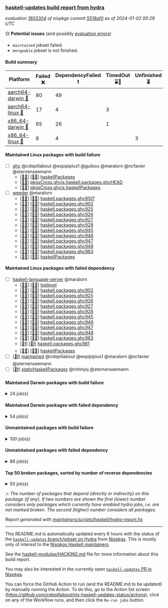 ### [haskell-updates build report from hydra](https://hydra.nixos.org/jobset/nixpkgs/haskell-updates)
*evaluation [1803304](https://hydra.nixos.org/eval/1803304) of nixpkgs commit [5518af0](https://github.com/NixOS/nixpkgs/commits/5518af0a558dde9ce869098799be461bc74485ab) as of 2024-01-02 00:29 UTC*

🟡 **Potential issues** (and possibly [evaluation errors](https://hydra.nixos.org/jobset/nixpkgs/haskell-updates))
  * `maintained` jobset failed.
  * `mergeable` jobset is not finished.

#### Build summary

 | Platform | Failed ❌ | DependencyFailed ❗ | TimedOut ⌛🚫 | Unfinished ⏳ | Success ✅ | 
 | --- | --- | --- | --- | --- | --- | 
 | [aarch64-darwin 🍏](https://hydra.nixos.org/eval/1803304?filter=.aarch64-darwin) | 80 | 49 |  |  | 6654 | 
 | [aarch64-linux 📱](https://hydra.nixos.org/eval/1803304?filter=.aarch64-linux) | 17 | 4 | 3 |  | 6829 | 
 | [x86_64-darwin 🍎](https://hydra.nixos.org/eval/1803304?filter=.x86_64-darwin) | 65 | 26 | 1 |  | 6701 | 
 | [x86_64-linux 🐧](https://hydra.nixos.org/eval/1803304?filter=.x86_64-linux) | 8 | 4 |  | 3 | 6882 | 
#### Maintained Linux packages with build failure
- [ ] [ghc](https://hydra.nixos.org/eval/1803304?filter=ghc) @cdepillabout @expipiplus1 @guibou @maralorn @ncfavier @sternenseemann
  - [[📱✅]](https://hydra.nixos.org/build/243823957) [[🐧✅]](https://hydra.nixos.org/build/243803550) [haskellPackages](https://hydra.nixos.org/eval/1803304?filter=haskellPackages.ghc)
  -  [[🐧❌]](https://hydra.nixos.org/build/245539364) [pkgsCross.ghcjs.haskell.packages.ghcHEAD](https://hydra.nixos.org/eval/1803304?filter=pkgsCross.ghcjs.haskell.packages.ghcHEAD.ghc)
  -  [[🐧❌]](https://hydra.nixos.org/build/245539299) [pkgsCross.ghcjs.haskellPackages](https://hydra.nixos.org/eval/1803304?filter=pkgsCross.ghcjs.haskellPackages.ghc)
- [ ] [weeder](https://hydra.nixos.org/eval/1803304?filter=weeder) @maralorn
  - [[📱✅]](https://hydra.nixos.org/build/245540141) [[🐧✅]](https://hydra.nixos.org/build/245539594) [haskell.packages.ghc8107](https://hydra.nixos.org/eval/1803304?filter=haskell.packages.ghc8107.weeder)
  - [[📱✅]](https://hydra.nixos.org/build/245540029) [[🐧✅]](https://hydra.nixos.org/build/245539792) [haskell.packages.ghc902](https://hydra.nixos.org/eval/1803304?filter=haskell.packages.ghc902.weeder)
  - [[📱❌]](https://hydra.nixos.org/build/245539668) [[🐧❌]](https://hydra.nixos.org/build/245540249) [haskell.packages.ghc925](https://hydra.nixos.org/eval/1803304?filter=haskell.packages.ghc925.weeder)
  - [[📱❌]](https://hydra.nixos.org/build/245539874) [[🐧❌]](https://hydra.nixos.org/build/245540103) [haskell.packages.ghc926](https://hydra.nixos.org/eval/1803304?filter=haskell.packages.ghc926.weeder)
  - [[📱❌]](https://hydra.nixos.org/build/245539765) [[🐧❌]](https://hydra.nixos.org/build/245539929) [haskell.packages.ghc927](https://hydra.nixos.org/eval/1803304?filter=haskell.packages.ghc927.weeder)
  - [[📱❌]](https://hydra.nixos.org/build/245540200) [[🐧❌]](https://hydra.nixos.org/build/245539741) [haskell.packages.ghc928](https://hydra.nixos.org/eval/1803304?filter=haskell.packages.ghc928.weeder)
  - [[📱✅]](https://hydra.nixos.org/build/245540188) [[🐧✅]](https://hydra.nixos.org/build/245539990) [haskell.packages.ghc945](https://hydra.nixos.org/eval/1803304?filter=haskell.packages.ghc945.weeder)
  - [[📱✅]](https://hydra.nixos.org/build/245539969) [[🐧✅]](https://hydra.nixos.org/build/245539508) [haskell.packages.ghc946](https://hydra.nixos.org/eval/1803304?filter=haskell.packages.ghc946.weeder)
  - [[📱✅]](https://hydra.nixos.org/build/245539697) [[🐧✅]](https://hydra.nixos.org/build/245539968) [haskell.packages.ghc947](https://hydra.nixos.org/eval/1803304?filter=haskell.packages.ghc947.weeder)
  - [[📱✅]](https://hydra.nixos.org/build/245539435) [[🐧✅]](https://hydra.nixos.org/build/245539393) [haskell.packages.ghc948](https://hydra.nixos.org/eval/1803304?filter=haskell.packages.ghc948.weeder)
  - [[📱✅]](https://hydra.nixos.org/build/245539857) [[🐧✅]](https://hydra.nixos.org/build/245539830) [haskell.packages.ghc963](https://hydra.nixos.org/eval/1803304?filter=haskell.packages.ghc963.weeder)
  - [[📱✅]](https://hydra.nixos.org/build/243806197) [[🐧✅]](https://hydra.nixos.org/build/243831881) [haskellPackages](https://hydra.nixos.org/eval/1803304?filter=haskellPackages.weeder)
#### Maintained Linux packages with failed dependency
- [ ] [haskell-language-server](https://hydra.nixos.org/eval/1803304?filter=haskell-language-server) @maralorn
  - [[📱✅]](https://hydra.nixos.org/build/243821672) [[🐧✅]](https://hydra.nixos.org/build/243818880) [toplevel](https://hydra.nixos.org/eval/1803304?filter=haskell-language-server)
  - [[📱✅]](https://hydra.nixos.org/build/245540194) [[🐧✅]](https://hydra.nixos.org/build/245540279) [haskell.packages.ghc902](https://hydra.nixos.org/eval/1803304?filter=haskell.packages.ghc902.haskell-language-server)
  - [[📱✅]](https://hydra.nixos.org/build/245539658) [[🐧✅]](https://hydra.nixos.org/build/245539423) [haskell.packages.ghc925](https://hydra.nixos.org/eval/1803304?filter=haskell.packages.ghc925.haskell-language-server)
  - [[📱✅]](https://hydra.nixos.org/build/245540024) [[🐧✅]](https://hydra.nixos.org/build/245539494) [haskell.packages.ghc926](https://hydra.nixos.org/eval/1803304?filter=haskell.packages.ghc926.haskell-language-server)
  - [[📱✅]](https://hydra.nixos.org/build/245540054) [[🐧✅]](https://hydra.nixos.org/build/245539627) [haskell.packages.ghc927](https://hydra.nixos.org/eval/1803304?filter=haskell.packages.ghc927.haskell-language-server)
  - [[📱✅]](https://hydra.nixos.org/build/245540290) [[🐧✅]](https://hydra.nixos.org/build/245539499) [haskell.packages.ghc928](https://hydra.nixos.org/eval/1803304?filter=haskell.packages.ghc928.haskell-language-server)
  - [[📱✅]](https://hydra.nixos.org/build/245540175) [[🐧✅]](https://hydra.nixos.org/build/245540082) [haskell.packages.ghc945](https://hydra.nixos.org/eval/1803304?filter=haskell.packages.ghc945.haskell-language-server)
  - [[📱✅]](https://hydra.nixos.org/build/245539444) [[🐧✅]](https://hydra.nixos.org/build/245539484) [haskell.packages.ghc946](https://hydra.nixos.org/eval/1803304?filter=haskell.packages.ghc946.haskell-language-server)
  - [[📱✅]](https://hydra.nixos.org/build/245539716) [[🐧✅]](https://hydra.nixos.org/build/245539684) [haskell.packages.ghc947](https://hydra.nixos.org/eval/1803304?filter=haskell.packages.ghc947.haskell-language-server)
  - [[📱✅]](https://hydra.nixos.org/build/245540134) [[🐧✅]](https://hydra.nixos.org/build/245539404) [haskell.packages.ghc948](https://hydra.nixos.org/eval/1803304?filter=haskell.packages.ghc948.haskell-language-server)
  - [[📱✅]](https://hydra.nixos.org/build/245539422) [[🐧✅]](https://hydra.nixos.org/build/245539811) [haskell.packages.ghc963](https://hydra.nixos.org/eval/1803304?filter=haskell.packages.ghc963.haskell-language-server)
  - [[📱❗]](https://hydra.nixos.org/build/245540036) [[🐧❗]](https://hydra.nixos.org/build/245539384) [haskell.packages.ghc981](https://hydra.nixos.org/eval/1803304?filter=haskell.packages.ghc981.haskell-language-server)
  - [[📱✅]](https://hydra.nixos.org/build/243822380) [[🐧✅]](https://hydra.nixos.org/build/243808487) [haskellPackages](https://hydra.nixos.org/eval/1803304?filter=haskellPackages.haskell-language-server)
- [ ] [[🐧❗]](https://hydra.nixos.org/build/245539273) [maintained](https://hydra.nixos.org/eval/1803304?filter=maintained) @cdepillabout @expipiplus1 @maralorn @ncfavier @sternenseemann
- [ ] [[🐧❗]](https://hydra.nixos.org/build/245539366) [staticHaskellPackages](https://hydra.nixos.org/eval/1803304?filter=staticHaskellPackages) @rnhmjoj @sternenseemann
#### Maintained Darwin packages with build failure
<details><summary>24 job(s) </summary>

- [ ] [[🍏❌]](https://hydra.nixos.org/build/244073873) [[🍎❌]](https://hydra.nixos.org/build/243830664) [haskellPackages.gcodehs](https://hydra.nixos.org/eval/1803304?filter=haskellPackages.gcodehs) @sorki
- [ ] [ghc](https://hydra.nixos.org/eval/1803304?filter=ghc) @cdepillabout @expipiplus1 @guibou @maralorn @ncfavier @sternenseemann
  - [[🍏✅]](https://hydra.nixos.org/build/244074299) [[🍎✅]](https://hydra.nixos.org/build/243820106) [haskellPackages](https://hydra.nixos.org/eval/1803304?filter=haskellPackages.ghc)
  - [[🍏❌]](https://hydra.nixos.org/build/245539331) [[🍎❌]](https://hydra.nixos.org/build/245539300) [pkgsCross.ghcjs.haskell.packages.ghcHEAD](https://hydra.nixos.org/eval/1803304?filter=pkgsCross.ghcjs.haskell.packages.ghcHEAD.ghc)
  - [[🍏❌]](https://hydra.nixos.org/build/245539338) [[🍎❌]](https://hydra.nixos.org/build/245539314) [pkgsCross.ghcjs.haskellPackages](https://hydra.nixos.org/eval/1803304?filter=pkgsCross.ghcjs.haskellPackages.ghc)
- [ ] [ghcHEAD](https://hydra.nixos.org/eval/1803304?filter=ghcHEAD) @cdepillabout @expipiplus1 @guibou @maralorn @ncfavier @sternenseemann
  - [[🍏❌]](https://hydra.nixos.org/build/244079851) [[🍎✅]](https://hydra.nixos.org/build/243823768) [haskell.compiler](https://hydra.nixos.org/eval/1803304?filter=haskell.compiler.ghcHEAD)
  - [[🍏❌]](https://hydra.nixos.org/build/244079202) [[🍎✅]](https://hydra.nixos.org/build/243804251) [haskell.compiler.native-bignum](https://hydra.nixos.org/eval/1803304?filter=haskell.compiler.native-bignum.ghcHEAD)
- [ ] [gitit](https://hydra.nixos.org/eval/1803304?filter=gitit) @Profpatsch @sternenseemann
  - [[🍏❌]](https://hydra.nixos.org/build/244078262) [[🍎✅]](https://hydra.nixos.org/build/243819120) [toplevel](https://hydra.nixos.org/eval/1803304?filter=gitit)
  - [[🍏✅]](https://hydra.nixos.org/build/244076217) [[🍎✅]](https://hydra.nixos.org/build/243824064) [haskellPackages](https://hydra.nixos.org/eval/1803304?filter=haskellPackages.gitit)
- [ ] [weeder](https://hydra.nixos.org/eval/1803304?filter=weeder) @maralorn
  - [[🍏✅]](https://hydra.nixos.org/build/245540049) [[🍎✅]](https://hydra.nixos.org/build/245540027) [haskell.packages.ghc8107](https://hydra.nixos.org/eval/1803304?filter=haskell.packages.ghc8107.weeder)
  - [[🍏✅]](https://hydra.nixos.org/build/245539503) [[🍎✅]](https://hydra.nixos.org/build/245540051) [haskell.packages.ghc902](https://hydra.nixos.org/eval/1803304?filter=haskell.packages.ghc902.weeder)
  - [[🍏❌]](https://hydra.nixos.org/build/245540058) [[🍎❌]](https://hydra.nixos.org/build/245539769) [haskell.packages.ghc925](https://hydra.nixos.org/eval/1803304?filter=haskell.packages.ghc925.weeder)
  - [[🍏❌]](https://hydra.nixos.org/build/245540142) [[🍎❌]](https://hydra.nixos.org/build/245539577) [haskell.packages.ghc926](https://hydra.nixos.org/eval/1803304?filter=haskell.packages.ghc926.weeder)
  - [[🍏❌]](https://hydra.nixos.org/build/245539553) [[🍎❌]](https://hydra.nixos.org/build/245539579) [haskell.packages.ghc927](https://hydra.nixos.org/eval/1803304?filter=haskell.packages.ghc927.weeder)
  - [[🍏❌]](https://hydra.nixos.org/build/245539778) [[🍎❌]](https://hydra.nixos.org/build/245539879) [haskell.packages.ghc928](https://hydra.nixos.org/eval/1803304?filter=haskell.packages.ghc928.weeder)
  - [[🍏✅]](https://hydra.nixos.org/build/245539592) [[🍎✅]](https://hydra.nixos.org/build/245540270) [haskell.packages.ghc945](https://hydra.nixos.org/eval/1803304?filter=haskell.packages.ghc945.weeder)
  - [[🍏✅]](https://hydra.nixos.org/build/245539486) [[🍎✅]](https://hydra.nixos.org/build/245540254) [haskell.packages.ghc946](https://hydra.nixos.org/eval/1803304?filter=haskell.packages.ghc946.weeder)
  - [[🍏❗]](https://hydra.nixos.org/build/245540166) [[🍎✅]](https://hydra.nixos.org/build/245539802) [haskell.packages.ghc947](https://hydra.nixos.org/eval/1803304?filter=haskell.packages.ghc947.weeder)
  - [[🍏✅]](https://hydra.nixos.org/build/245539370) [[🍎✅]](https://hydra.nixos.org/build/245539868) [haskell.packages.ghc948](https://hydra.nixos.org/eval/1803304?filter=haskell.packages.ghc948.weeder)
  - [[🍏✅]](https://hydra.nixos.org/build/245539853) [[🍎✅]](https://hydra.nixos.org/build/245539899) [haskell.packages.ghc963](https://hydra.nixos.org/eval/1803304?filter=haskell.packages.ghc963.weeder)
  - [[🍏✅]](https://hydra.nixos.org/build/244073811) [[🍎✅]](https://hydra.nixos.org/build/243832211) [haskellPackages](https://hydra.nixos.org/eval/1803304?filter=haskellPackages.weeder)
</details>

#### Maintained Darwin packages with failed dependency
<details><summary>54 job(s) </summary>

- [ ] [cabal-install](https://hydra.nixos.org/eval/1803304?filter=cabal-install) @sternenseemann
  - [[🍏✅]](https://hydra.nixos.org/build/244077735) [[🍎✅]](https://hydra.nixos.org/build/243818276) [toplevel](https://hydra.nixos.org/eval/1803304?filter=cabal-install)
  - [[🍏✅]](https://hydra.nixos.org/build/245540247) [[🍎✅]](https://hydra.nixos.org/build/245539382) [haskell.packages.ghc8107](https://hydra.nixos.org/eval/1803304?filter=haskell.packages.ghc8107.cabal-install)
  - [[🍏✅]](https://hydra.nixos.org/build/245540213) [[🍎✅]](https://hydra.nixos.org/build/245539816) [haskell.packages.ghc902](https://hydra.nixos.org/eval/1803304?filter=haskell.packages.ghc902.cabal-install)
  - [[🍏✅]](https://hydra.nixos.org/build/245540090) [[🍎✅]](https://hydra.nixos.org/build/245539786) [haskell.packages.ghc925](https://hydra.nixos.org/eval/1803304?filter=haskell.packages.ghc925.cabal-install)
  - [[🍏✅]](https://hydra.nixos.org/build/245540105) [[🍎✅]](https://hydra.nixos.org/build/245540203) [haskell.packages.ghc926](https://hydra.nixos.org/eval/1803304?filter=haskell.packages.ghc926.cabal-install)
  - [[🍏✅]](https://hydra.nixos.org/build/245539477) [[🍎✅]](https://hydra.nixos.org/build/245539628) [haskell.packages.ghc927](https://hydra.nixos.org/eval/1803304?filter=haskell.packages.ghc927.cabal-install)
  - [[🍏✅]](https://hydra.nixos.org/build/245539807) [[🍎✅]](https://hydra.nixos.org/build/245539735) [haskell.packages.ghc928](https://hydra.nixos.org/eval/1803304?filter=haskell.packages.ghc928.cabal-install)
  - [[🍏✅]](https://hydra.nixos.org/build/245539550) [[🍎✅]](https://hydra.nixos.org/build/245539516) [haskell.packages.ghc945](https://hydra.nixos.org/eval/1803304?filter=haskell.packages.ghc945.cabal-install)
  - [[🍏✅]](https://hydra.nixos.org/build/245539513) [[🍎✅]](https://hydra.nixos.org/build/245540285) [haskell.packages.ghc946](https://hydra.nixos.org/eval/1803304?filter=haskell.packages.ghc946.cabal-install)
  - [[🍏❗]](https://hydra.nixos.org/build/245540139) [[🍎✅]](https://hydra.nixos.org/build/245539989) [haskell.packages.ghc947](https://hydra.nixos.org/eval/1803304?filter=haskell.packages.ghc947.cabal-install)
  - [[🍏✅]](https://hydra.nixos.org/build/245539641) [[🍎✅]](https://hydra.nixos.org/build/245540196) [haskell.packages.ghc948](https://hydra.nixos.org/eval/1803304?filter=haskell.packages.ghc948.cabal-install)
  - [[🍏✅]](https://hydra.nixos.org/build/245540244) [[🍎✅]](https://hydra.nixos.org/build/245540219) [haskell.packages.ghc963](https://hydra.nixos.org/eval/1803304?filter=haskell.packages.ghc963.cabal-install)
  - [[🍏✅]](https://hydra.nixos.org/build/244075091) [[🍎✅]](https://hydra.nixos.org/build/243821130) [haskellPackages](https://hydra.nixos.org/eval/1803304?filter=haskellPackages.cabal-install)
- [ ] [cabal2nix](https://hydra.nixos.org/eval/1803304?filter=cabal2nix) @sternenseemann
  - [[🍏✅]](https://hydra.nixos.org/build/244386801) [[🍎✅]](https://hydra.nixos.org/build/244386780) [toplevel](https://hydra.nixos.org/eval/1803304?filter=cabal2nix)
  - [[🍏✅]](https://hydra.nixos.org/build/245539534) [[🍎✅]](https://hydra.nixos.org/build/245539479) [haskell.packages.ghc8107](https://hydra.nixos.org/eval/1803304?filter=haskell.packages.ghc8107.cabal2nix)
  - [[🍏✅]](https://hydra.nixos.org/build/245539633) [[🍎✅]](https://hydra.nixos.org/build/245539450) [haskell.packages.ghc902](https://hydra.nixos.org/eval/1803304?filter=haskell.packages.ghc902.cabal2nix)
  - [[🍏✅]](https://hydra.nixos.org/build/245539798) [[🍎✅]](https://hydra.nixos.org/build/245540146) [haskell.packages.ghc925](https://hydra.nixos.org/eval/1803304?filter=haskell.packages.ghc925.cabal2nix)
  - [[🍏❗]](https://hydra.nixos.org/build/245539711) [[🍎✅]](https://hydra.nixos.org/build/245539740) [haskell.packages.ghc926](https://hydra.nixos.org/eval/1803304?filter=haskell.packages.ghc926.cabal2nix)
  - [[🍏✅]](https://hydra.nixos.org/build/245539434) [[🍎✅]](https://hydra.nixos.org/build/245540019) [haskell.packages.ghc927](https://hydra.nixos.org/eval/1803304?filter=haskell.packages.ghc927.cabal2nix)
  - [[🍏✅]](https://hydra.nixos.org/build/245539537) [[🍎✅]](https://hydra.nixos.org/build/245539858) [haskell.packages.ghc928](https://hydra.nixos.org/eval/1803304?filter=haskell.packages.ghc928.cabal2nix)
  - [[🍏✅]](https://hydra.nixos.org/build/245540302) [[🍎✅]](https://hydra.nixos.org/build/245540278) [haskell.packages.ghc945](https://hydra.nixos.org/eval/1803304?filter=haskell.packages.ghc945.cabal2nix)
  - [[🍏✅]](https://hydra.nixos.org/build/245540155) [[🍎✅]](https://hydra.nixos.org/build/245539758) [haskell.packages.ghc946](https://hydra.nixos.org/eval/1803304?filter=haskell.packages.ghc946.cabal2nix)
  - [[🍏❗]](https://hydra.nixos.org/build/245539995) [[🍎✅]](https://hydra.nixos.org/build/245540202) [haskell.packages.ghc947](https://hydra.nixos.org/eval/1803304?filter=haskell.packages.ghc947.cabal2nix)
  - [[🍏✅]](https://hydra.nixos.org/build/245540304) [[🍎✅]](https://hydra.nixos.org/build/245539863) [haskell.packages.ghc948](https://hydra.nixos.org/eval/1803304?filter=haskell.packages.ghc948.cabal2nix)
  - [[🍏✅]](https://hydra.nixos.org/build/245540084) [[🍎✅]](https://hydra.nixos.org/build/245540089) [haskell.packages.ghc963](https://hydra.nixos.org/eval/1803304?filter=haskell.packages.ghc963.cabal2nix)
  - [[🍏✅]](https://hydra.nixos.org/build/244076486) [[🍎✅]](https://hydra.nixos.org/build/243826178) [haskellPackages](https://hydra.nixos.org/eval/1803304?filter=haskellPackages.cabal2nix)
- [ ] [haskell-language-server](https://hydra.nixos.org/eval/1803304?filter=haskell-language-server) @maralorn
  - [[🍏✅]](https://hydra.nixos.org/build/244079800) [[🍎✅]](https://hydra.nixos.org/build/243831902) [toplevel](https://hydra.nixos.org/eval/1803304?filter=haskell-language-server)
  - [[🍏✅]](https://hydra.nixos.org/build/245539801) [[🍎✅]](https://hydra.nixos.org/build/245540168) [haskell.packages.ghc902](https://hydra.nixos.org/eval/1803304?filter=haskell.packages.ghc902.haskell-language-server)
  - [[🍏✅]](https://hydra.nixos.org/build/245539717) [[🍎✅]](https://hydra.nixos.org/build/245540025) [haskell.packages.ghc925](https://hydra.nixos.org/eval/1803304?filter=haskell.packages.ghc925.haskell-language-server)
  - [[🍏❗]](https://hydra.nixos.org/build/245540235) [[🍎✅]](https://hydra.nixos.org/build/245539727) [haskell.packages.ghc926](https://hydra.nixos.org/eval/1803304?filter=haskell.packages.ghc926.haskell-language-server)
  - [[🍏✅]](https://hydra.nixos.org/build/245539975) [[🍎✅]](https://hydra.nixos.org/build/245539689) [haskell.packages.ghc927](https://hydra.nixos.org/eval/1803304?filter=haskell.packages.ghc927.haskell-language-server)
  - [[🍏✅]](https://hydra.nixos.org/build/245539544) [[🍎✅]](https://hydra.nixos.org/build/245539659) [haskell.packages.ghc928](https://hydra.nixos.org/eval/1803304?filter=haskell.packages.ghc928.haskell-language-server)
  - [[🍏✅]](https://hydra.nixos.org/build/245540023) [[🍎✅]](https://hydra.nixos.org/build/245539583) [haskell.packages.ghc945](https://hydra.nixos.org/eval/1803304?filter=haskell.packages.ghc945.haskell-language-server)
  - [[🍏✅]](https://hydra.nixos.org/build/245539845) [[🍎✅]](https://hydra.nixos.org/build/245539394) [haskell.packages.ghc946](https://hydra.nixos.org/eval/1803304?filter=haskell.packages.ghc946.haskell-language-server)
  - [[🍏❗]](https://hydra.nixos.org/build/245539685) [[🍎✅]](https://hydra.nixos.org/build/245539908) [haskell.packages.ghc947](https://hydra.nixos.org/eval/1803304?filter=haskell.packages.ghc947.haskell-language-server)
  - [[🍏✅]](https://hydra.nixos.org/build/245540275) [[🍎✅]](https://hydra.nixos.org/build/245539925) [haskell.packages.ghc948](https://hydra.nixos.org/eval/1803304?filter=haskell.packages.ghc948.haskell-language-server)
  - [[🍏✅]](https://hydra.nixos.org/build/245539947) [[🍎✅]](https://hydra.nixos.org/build/245540070) [haskell.packages.ghc963](https://hydra.nixos.org/eval/1803304?filter=haskell.packages.ghc963.haskell-language-server)
  - [[🍏❗]](https://hydra.nixos.org/build/245539507) [[🍎❗]](https://hydra.nixos.org/build/245540073) [haskell.packages.ghc981](https://hydra.nixos.org/eval/1803304?filter=haskell.packages.ghc981.haskell-language-server)
  - [[🍏✅]](https://hydra.nixos.org/build/244079729) [[🍎✅]](https://hydra.nixos.org/build/243830366) [haskellPackages](https://hydra.nixos.org/eval/1803304?filter=haskellPackages.haskell-language-server)
- [ ] [hlint](https://hydra.nixos.org/eval/1803304?filter=hlint) @maralorn
  - [[🍏✅]](https://hydra.nixos.org/build/244074767) [[🍎✅]](https://hydra.nixos.org/build/243819350) [toplevel](https://hydra.nixos.org/eval/1803304?filter=hlint)
  - [[🍏✅]](https://hydra.nixos.org/build/245539454) [[🍎✅]](https://hydra.nixos.org/build/245539589) [haskell.packages.ghc902](https://hydra.nixos.org/eval/1803304?filter=haskell.packages.ghc902.hlint)
  - [[🍏✅]](https://hydra.nixos.org/build/245539915) [[🍎✅]](https://hydra.nixos.org/build/245539520) [haskell.packages.ghc925](https://hydra.nixos.org/eval/1803304?filter=haskell.packages.ghc925.hlint)
  - [[🍏❗]](https://hydra.nixos.org/build/245539443) [[🍎✅]](https://hydra.nixos.org/build/245540017) [haskell.packages.ghc926](https://hydra.nixos.org/eval/1803304?filter=haskell.packages.ghc926.hlint)
  - [[🍏✅]](https://hydra.nixos.org/build/245539855) [[🍎✅]](https://hydra.nixos.org/build/245539911) [haskell.packages.ghc927](https://hydra.nixos.org/eval/1803304?filter=haskell.packages.ghc927.hlint)
  - [[🍏✅]](https://hydra.nixos.org/build/245539787) [[🍎✅]](https://hydra.nixos.org/build/245539670) [haskell.packages.ghc928](https://hydra.nixos.org/eval/1803304?filter=haskell.packages.ghc928.hlint)
  - [[🍏✅]](https://hydra.nixos.org/build/245539706) [[🍎✅]](https://hydra.nixos.org/build/245539903) [haskell.packages.ghc945](https://hydra.nixos.org/eval/1803304?filter=haskell.packages.ghc945.hlint)
  - [[🍏✅]](https://hydra.nixos.org/build/245539755) [[🍎✅]](https://hydra.nixos.org/build/245539493) [haskell.packages.ghc946](https://hydra.nixos.org/eval/1803304?filter=haskell.packages.ghc946.hlint)
  - [[🍏❗]](https://hydra.nixos.org/build/245540172) [[🍎✅]](https://hydra.nixos.org/build/245539818) [haskell.packages.ghc947](https://hydra.nixos.org/eval/1803304?filter=haskell.packages.ghc947.hlint)
  - [[🍏✅]](https://hydra.nixos.org/build/245539676) [[🍎✅]](https://hydra.nixos.org/build/245539647) [haskell.packages.ghc948](https://hydra.nixos.org/eval/1803304?filter=haskell.packages.ghc948.hlint)
  - [[🍏✅]](https://hydra.nixos.org/build/244076740) [[🍎✅]](https://hydra.nixos.org/build/243815842) [haskellPackages](https://hydra.nixos.org/eval/1803304?filter=haskellPackages.hlint)
</details>

#### Unmaintained packages with build failure
<details><summary>100 job(s) </summary>

- [ ] [[🍏❌]](https://hydra.nixos.org/build/244079216) [[📱✅]](https://hydra.nixos.org/build/243826568) [[🍎✅]](https://hydra.nixos.org/build/243822809) [[🐧✅]](https://hydra.nixos.org/build/243808943) [haskellPackages.di-core](https://hydra.nixos.org/eval/1803304?filter=haskellPackages.di-core)  ⤴️ 7 | 11
- [ ] [[🍏❌]](https://hydra.nixos.org/build/244076170) [[📱✅]](https://hydra.nixos.org/build/243818629) [[🍎❌]](https://hydra.nixos.org/build/243816926) [[🐧✅]](https://hydra.nixos.org/build/243814242) [haskellPackages.fmt](https://hydra.nixos.org/eval/1803304?filter=haskellPackages.fmt)  ⤴️ 6 | 24
- [ ] [[🍏❌]](https://hydra.nixos.org/build/244078004) [[📱✅]](https://hydra.nixos.org/build/243825960) [[🍎✅]](https://hydra.nixos.org/build/243811722) [[🐧✅]](https://hydra.nixos.org/build/243811336) [haskellPackages.hw-balancedparens](https://hydra.nixos.org/eval/1803304?filter=haskellPackages.hw-balancedparens)  ⤴️ 4 | 19
- [ ] [[🍏❌]](https://hydra.nixos.org/build/244076650) [[📱✅]](https://hydra.nixos.org/build/243806137) [[🍎❌]](https://hydra.nixos.org/build/243830182) [[🐧✅]](https://hydra.nixos.org/build/243828133) [haskellPackages.lbfgs](https://hydra.nixos.org/eval/1803304?filter=haskellPackages.lbfgs)  ⤴️ 3 | 3
- [ ] [[🍏❌]](https://hydra.nixos.org/build/244077624) [[📱✅]](https://hydra.nixos.org/build/243824490) [[🍎❌]](https://hydra.nixos.org/build/243829698) [[🐧✅]](https://hydra.nixos.org/build/243824387) [haskellPackages.HsSyck](https://hydra.nixos.org/eval/1803304?filter=haskellPackages.HsSyck)  ⤴️ 1 | 10
- [ ] [[🍏❌]](https://hydra.nixos.org/build/244678646) [[📱⌛🚫]](https://hydra.nixos.org/build/244678471) [[🍎✅]](https://hydra.nixos.org/build/244678549) [[🐧✅]](https://hydra.nixos.org/build/244678923) [haskellPackages.telegram-bot-api](https://hydra.nixos.org/eval/1803304?filter=haskellPackages.telegram-bot-api)  ⤴️ 1 | 4
- [ ] [[🍏❌]](https://hydra.nixos.org/build/244075040) [[📱✅]](https://hydra.nixos.org/build/243814977) [[🍎❌]](https://hydra.nixos.org/build/243826560) [[🐧✅]](https://hydra.nixos.org/build/243810525) [haskellPackages.posix-socket](https://hydra.nixos.org/eval/1803304?filter=haskellPackages.posix-socket)  ⤴️ 1 | 2
- [ ] [[🍏✅]](https://hydra.nixos.org/build/244077296) [[📱❌]](https://hydra.nixos.org/build/243815838) [[🍎✅]](https://hydra.nixos.org/build/243816999) [[🐧✅]](https://hydra.nixos.org/build/243816375) [haskellPackages.postgresql-syntax](https://hydra.nixos.org/eval/1803304?filter=haskellPackages.postgresql-syntax)  ⤴️ 1 | 2
- [ ] [[🍏❌]](https://hydra.nixos.org/build/244077700) [[📱✅]](https://hydra.nixos.org/build/243811706) [[🍎❌]](https://hydra.nixos.org/build/243808252) [[🐧✅]](https://hydra.nixos.org/build/243826637) [haskellPackages.async-refresh](https://hydra.nixos.org/eval/1803304?filter=haskellPackages.async-refresh)  ⤴️ 1 | 1
- [ ] [[🍏❌]](https://hydra.nixos.org/build/244076361) [[📱✅]](https://hydra.nixos.org/build/243821147) [[🍎❌]](https://hydra.nixos.org/build/243812135) [[🐧✅]](https://hydra.nixos.org/build/243823744) [haskellPackages.gi-gdkx11](https://hydra.nixos.org/eval/1803304?filter=haskellPackages.gi-gdkx11)  ⤴️ 1 | 1
- [ ] [[🍏❌]](https://hydra.nixos.org/build/244075157) [[📱❌]](https://hydra.nixos.org/build/243820650) [[🍎✅]](https://hydra.nixos.org/build/243822700) [[🐧✅]](https://hydra.nixos.org/build/243822873) [haskellPackages.nlopt-haskell](https://hydra.nixos.org/eval/1803304?filter=haskellPackages.nlopt-haskell)  ⤴️ 1 | 1
- [ ] [[🍏❌]](https://hydra.nixos.org/build/244078913) [[📱✅]](https://hydra.nixos.org/build/243832157) [[🍎❌]](https://hydra.nixos.org/build/243824421) [[🐧✅]](https://hydra.nixos.org/build/243803924) [haskellPackages.openal-ffi](https://hydra.nixos.org/eval/1803304?filter=haskellPackages.openal-ffi)  ⤴️ 1 | 1
- [ ] [[🍏❌]](https://hydra.nixos.org/build/244074800) [[📱✅]](https://hydra.nixos.org/build/243815860) [[🍎✅]](https://hydra.nixos.org/build/243818974) [[🐧✅]](https://hydra.nixos.org/build/243816424) [haskellPackages.sequence-formats](https://hydra.nixos.org/eval/1803304?filter=haskellPackages.sequence-formats)  ⤴️ 1 | 1
- [ ] [[🍏✅]](https://hydra.nixos.org/build/244077620) [[📱❌]](https://hydra.nixos.org/build/243830659) [[🍎✅]](https://hydra.nixos.org/build/243821309) [[🐧✅]](https://hydra.nixos.org/build/243829610) [haskellPackages.stm-queue](https://hydra.nixos.org/eval/1803304?filter=haskellPackages.stm-queue)  ⤴️ 1 | 1
- [ ] [[🍏❌]](https://hydra.nixos.org/build/244077067) [[📱✅]](https://hydra.nixos.org/build/243803741) [[🍎❌]](https://hydra.nixos.org/build/243812397) [[🐧✅]](https://hydra.nixos.org/build/243817752) [haskellPackages.sym](https://hydra.nixos.org/eval/1803304?filter=haskellPackages.sym)  ⤴️ 1 | 1
- [ ] [[🍏✅]](https://hydra.nixos.org/build/244079150) [[📱❌]](https://hydra.nixos.org/build/243831253) [[🍎✅]](https://hydra.nixos.org/build/243804536) [[🐧✅]](https://hydra.nixos.org/build/243811979) [haskellPackages.freetype2](https://hydra.nixos.org/eval/1803304?filter=haskellPackages.freetype2)  ⤴️ 0 | 12
- [ ] [[🍏❗]](https://hydra.nixos.org/build/244075578) [[📱❌]](https://hydra.nixos.org/build/243817735) [[🍎✅]](https://hydra.nixos.org/build/243824072) [[🐧✅]](https://hydra.nixos.org/build/243803524) [haskellPackages.hw-simd](https://hydra.nixos.org/eval/1803304?filter=haskellPackages.hw-simd)  ⤴️ 0 | 9
- [ ] [[🍏❌]](https://hydra.nixos.org/build/244075863) [[📱✅]](https://hydra.nixos.org/build/243805739) [[🍎❌]](https://hydra.nixos.org/build/243829937) [[🐧✅]](https://hydra.nixos.org/build/243815162) [haskellPackages.pipes-zlib](https://hydra.nixos.org/eval/1803304?filter=haskellPackages.pipes-zlib)  ⤴️ 0 | 5
- [ ] [[🍏❌]](https://hydra.nixos.org/build/244077952) [[📱✅]](https://hydra.nixos.org/build/243810690) [[🍎✅]](https://hydra.nixos.org/build/243826716) [[🐧✅]](https://hydra.nixos.org/build/243809169) [haskellPackages.rdtsc](https://hydra.nixos.org/eval/1803304?filter=haskellPackages.rdtsc)  ⤴️ 0 | 4
- [ ] [[🍏❌]](https://hydra.nixos.org/build/244079032) [[📱✅]](https://hydra.nixos.org/build/243808969) [[🍎❌]](https://hydra.nixos.org/build/243815201) [[🐧✅]](https://hydra.nixos.org/build/243806503) [haskellPackages.error-codes](https://hydra.nixos.org/eval/1803304?filter=haskellPackages.error-codes)  ⤴️ 0 | 3
- [ ] [[🍏❌]](https://hydra.nixos.org/build/244076397) [[📱✅]](https://hydra.nixos.org/build/243823081) [[🍎✅]](https://hydra.nixos.org/build/243805511) [[🐧✅]](https://hydra.nixos.org/build/243816871) [haskellPackages.folds](https://hydra.nixos.org/eval/1803304?filter=haskellPackages.folds)  ⤴️ 0 | 3
- [ ] [[🍏❗]](https://hydra.nixos.org/build/244073896) [[📱❌]](https://hydra.nixos.org/build/243831148) [[🍎✅]](https://hydra.nixos.org/build/243823411) [[🐧✅]](https://hydra.nixos.org/build/243812146) [haskellPackages.picosat](https://hydra.nixos.org/eval/1803304?filter=haskellPackages.picosat)  ⤴️ 0 | 3
- [ ] [[🍏❌]](https://hydra.nixos.org/build/244078409) [[📱✅]](https://hydra.nixos.org/build/243812479) [[🍎✅]](https://hydra.nixos.org/build/243807574) [[🐧✅]](https://hydra.nixos.org/build/243811394) [haskellPackages.LibZip](https://hydra.nixos.org/eval/1803304?filter=haskellPackages.LibZip)  ⤴️ 0 | 2
- [ ] [[🍏❌]](https://hydra.nixos.org/build/244076626) [[📱✅]](https://hydra.nixos.org/build/243807980) [[🍎✅]](https://hydra.nixos.org/build/243825148) [[🐧✅]](https://hydra.nixos.org/build/243820967) [haskellPackages.bindings-levmar](https://hydra.nixos.org/eval/1803304?filter=haskellPackages.bindings-levmar)  ⤴️ 0 | 2
- [ ] [[🍏❌]](https://hydra.nixos.org/build/244079510) [[📱✅]](https://hydra.nixos.org/build/243803781) [[🍎✅]](https://hydra.nixos.org/build/243831820) [[🐧✅]](https://hydra.nixos.org/build/243824666) [haskellPackages.rocksdb-haskell](https://hydra.nixos.org/eval/1803304?filter=haskellPackages.rocksdb-haskell)  ⤴️ 0 | 2
- [ ] [[🍏❌]](https://hydra.nixos.org/build/244076982) [[📱✅]](https://hydra.nixos.org/build/243805592) [[🍎❌]](https://hydra.nixos.org/build/243817428) [[🐧✅]](https://hydra.nixos.org/build/243822922) [haskellPackages.HsHTSLib](https://hydra.nixos.org/eval/1803304?filter=haskellPackages.HsHTSLib)  ⤴️ 0 | 1
- [ ] [[🍏❌]](https://hydra.nixos.org/build/245539346) [[📱❌]](https://hydra.nixos.org/build/245539365) [[🍎❌]](https://hydra.nixos.org/build/245539345) [[🐧❌]](https://hydra.nixos.org/build/245539294) [haskellPackages.NaturalLanguageAlphabets](https://hydra.nixos.org/eval/1803304?filter=haskellPackages.NaturalLanguageAlphabets)  ⤴️ 0 | 1
- [ ] [[🍏❌]](https://hydra.nixos.org/build/244075976) [[📱✅]](https://hydra.nixos.org/build/243823314) [[🍎❌]](https://hydra.nixos.org/build/243821690) [[🐧✅]](https://hydra.nixos.org/build/243828438) [haskellPackages.diagrams-html5](https://hydra.nixos.org/eval/1803304?filter=haskellPackages.diagrams-html5)  ⤴️ 0 | 1
- [ ] [[🍏❌]](https://hydra.nixos.org/build/244073765) [[📱✅]](https://hydra.nixos.org/build/243807357) [[🍎❌]](https://hydra.nixos.org/build/243825111) [[🐧✅]](https://hydra.nixos.org/build/243811818) [haskellPackages.hamid](https://hydra.nixos.org/eval/1803304?filter=haskellPackages.hamid)  ⤴️ 0 | 1
- [ ] [[🍏✅]](https://hydra.nixos.org/build/244074836) [[📱✅]](https://hydra.nixos.org/build/243826536) [[🍎❌]](https://hydra.nixos.org/build/243816301) [[🐧✅]](https://hydra.nixos.org/build/243823609) [haskellPackages.hmatrix-morpheus](https://hydra.nixos.org/eval/1803304?filter=haskellPackages.hmatrix-morpheus)  ⤴️ 0 | 1
- [ ] [[🍏❌]](https://hydra.nixos.org/build/244078527) [[📱✅]](https://hydra.nixos.org/build/243815192) [[🍎❌]](https://hydra.nixos.org/build/243807292) [[🐧✅]](https://hydra.nixos.org/build/243826391) [haskellPackages.huckleberry](https://hydra.nixos.org/eval/1803304?filter=haskellPackages.huckleberry)  ⤴️ 0 | 1
- [ ] [[🍏❌]](https://hydra.nixos.org/build/244074076) [[📱✅]](https://hydra.nixos.org/build/243807527) [[🍎❌]](https://hydra.nixos.org/build/243828200) [[🐧✅]](https://hydra.nixos.org/build/243825830) [haskellPackages.om-time](https://hydra.nixos.org/eval/1803304?filter=haskellPackages.om-time)  ⤴️ 0 | 1
- [ ] [[🍏❌]](https://hydra.nixos.org/build/244079629) [[📱✅]](https://hydra.nixos.org/build/243820315) [[🍎✅]](https://hydra.nixos.org/build/243824264) [[🐧✅]](https://hydra.nixos.org/build/243824727) [haskellPackages.pgp-wordlist](https://hydra.nixos.org/eval/1803304?filter=haskellPackages.pgp-wordlist)  ⤴️ 0 | 1
- [ ] [[🍏❌]](https://hydra.nixos.org/build/245539307) [[📱❌]](https://hydra.nixos.org/build/245539309) [[🍎❌]](https://hydra.nixos.org/build/245539302) [[🐧❌]](https://hydra.nixos.org/build/245539286) [haskellPackages.selda-postgresql](https://hydra.nixos.org/eval/1803304?filter=haskellPackages.selda-postgresql)  ⤴️ 0 | 1
- [ ] [[🍏❌]](https://hydra.nixos.org/build/244075220) [[📱✅]](https://hydra.nixos.org/build/243813123) [[🍎❌]](https://hydra.nixos.org/build/243825742) [[🐧✅]](https://hydra.nixos.org/build/243826541) [haskellPackages.select](https://hydra.nixos.org/eval/1803304?filter=haskellPackages.select)  ⤴️ 0 | 1
- [ ] [[🍏✅]](https://hydra.nixos.org/build/244076046) [[📱✅]](https://hydra.nixos.org/build/243830763) [[🍎❌]](https://hydra.nixos.org/build/243815383) [[🐧✅]](https://hydra.nixos.org/build/243828504) [haskellPackages.sydtest-process](https://hydra.nixos.org/eval/1803304?filter=haskellPackages.sydtest-process)  ⤴️ 0 | 1
- [ ] [[🍏❌]](https://hydra.nixos.org/build/244079678) [[📱✅]](https://hydra.nixos.org/build/243807738) [[🍎❌]](https://hydra.nixos.org/build/243823243) [[🐧✅]](https://hydra.nixos.org/build/243808758) [haskellPackages.sysinfo](https://hydra.nixos.org/eval/1803304?filter=haskellPackages.sysinfo)  ⤴️ 0 | 1
- [ ] [[🍏✅]](https://hydra.nixos.org/build/244077947) [[📱✅]](https://hydra.nixos.org/build/243809828) [[🍎❌]](https://hydra.nixos.org/build/243824883) [[🐧✅]](https://hydra.nixos.org/build/243810710) [haskellPackages.FractalArt](https://hydra.nixos.org/eval/1803304?filter=haskellPackages.FractalArt) 
- [ ] [[🍏✅]](https://hydra.nixos.org/build/244079880) [[📱❌]](https://hydra.nixos.org/build/243818617) [[🍎✅]](https://hydra.nixos.org/build/243829961) [[🐧✅]](https://hydra.nixos.org/build/243816454) [haskellPackages.HsASA](https://hydra.nixos.org/eval/1803304?filter=haskellPackages.HsASA) 
- [ ] [[🍏❌]](https://hydra.nixos.org/build/244076569) [[📱✅]](https://hydra.nixos.org/build/243825787) [[🍎❌]](https://hydra.nixos.org/build/243804298) [[🐧✅]](https://hydra.nixos.org/build/243822085) [haskellPackages.al](https://hydra.nixos.org/eval/1803304?filter=haskellPackages.al) 
- [ ] [[🍏❌]](https://hydra.nixos.org/build/244075076) [[📱✅]](https://hydra.nixos.org/build/243825297) [[🍎✅]](https://hydra.nixos.org/build/243811962) [[🐧✅]](https://hydra.nixos.org/build/243820008) [haskellPackages.amazonka-resourcegroups](https://hydra.nixos.org/eval/1803304?filter=haskellPackages.amazonka-resourcegroups) 
- [ ] [[🍏❌]](https://hydra.nixos.org/build/245539327) [[📱❌]](https://hydra.nixos.org/build/245539328) [[🍎❌]](https://hydra.nixos.org/build/245539360) [[🐧❌]](https://hydra.nixos.org/build/245539335) [haskellPackages.compact-mutable-vector](https://hydra.nixos.org/eval/1803304?filter=haskellPackages.compact-mutable-vector) 
- [ ] [[🍏❌]](https://hydra.nixos.org/build/245539285) [[📱❌]](https://hydra.nixos.org/build/245539340) [[🍎❌]](https://hydra.nixos.org/build/245539296) [[🐧❌]](https://hydra.nixos.org/build/245539349) [haskellPackages.compact-socket](https://hydra.nixos.org/eval/1803304?filter=haskellPackages.compact-socket) 
- [ ] [[🍏❌]](https://hydra.nixos.org/build/244073630) [[📱✅]](https://hydra.nixos.org/build/243805932) [[🍎❌]](https://hydra.nixos.org/build/243818277) [[🐧✅]](https://hydra.nixos.org/build/243813631) [haskellPackages.env-extra](https://hydra.nixos.org/eval/1803304?filter=haskellPackages.env-extra) 
- [ ] [[🍏❌]](https://hydra.nixos.org/build/244075612) [[📱✅]](https://hydra.nixos.org/build/243823218) [[🍎❌]](https://hydra.nixos.org/build/243806169) [[🐧✅]](https://hydra.nixos.org/build/243803545) [haskellPackages.epub-metadata](https://hydra.nixos.org/eval/1803304?filter=haskellPackages.epub-metadata) 
- [ ] [[🍏❌]](https://hydra.nixos.org/build/244078516) [[📱✅]](https://hydra.nixos.org/build/243807211) [[🍎✅]](https://hydra.nixos.org/build/243825311) [[🐧✅]](https://hydra.nixos.org/build/243819173) [haskellPackages.executable-hash](https://hydra.nixos.org/eval/1803304?filter=haskellPackages.executable-hash) 
- [ ] [[🍏❌]](https://hydra.nixos.org/build/244077514) [[📱✅]](https://hydra.nixos.org/build/243807749) [[🍎❌]](https://hydra.nixos.org/build/243806008) [[🐧✅]](https://hydra.nixos.org/build/243804649) [haskellPackages.exinst-base](https://hydra.nixos.org/eval/1803304?filter=haskellPackages.exinst-base) 
- [ ] [[🍏❌]](https://hydra.nixos.org/build/244073869) [[📱✅]](https://hydra.nixos.org/build/243830314) [[🍎❌]](https://hydra.nixos.org/build/243823569) [[🐧✅]](https://hydra.nixos.org/build/243812194) [haskellPackages.float128](https://hydra.nixos.org/eval/1803304?filter=haskellPackages.float128) 
- [ ] [[🍏❌]](https://hydra.nixos.org/build/244078995) [[📱✅]](https://hydra.nixos.org/build/243809580) [[🍎❌]](https://hydra.nixos.org/build/243824084) [[🐧✅]](https://hydra.nixos.org/build/243817242) [haskellPackages.fudgets](https://hydra.nixos.org/eval/1803304?filter=haskellPackages.fudgets) 
- [ ] [[🍏❌]](https://hydra.nixos.org/build/244078944) [[📱✅]](https://hydra.nixos.org/build/243829891) [[🍎❌]](https://hydra.nixos.org/build/243827774) [[🐧✅]](https://hydra.nixos.org/build/243820807) [haskellPackages.genvalidity-dirforest](https://hydra.nixos.org/eval/1803304?filter=haskellPackages.genvalidity-dirforest) 
- [ ] [ghc-tags](https://hydra.nixos.org/eval/1803304?filter=ghc-tags) 
  - [[🍏✅]](https://hydra.nixos.org/build/245539436) [[📱✅]](https://hydra.nixos.org/build/245540306) [[🍎✅]](https://hydra.nixos.org/build/245539381) [[🐧✅]](https://hydra.nixos.org/build/245539601) [haskell.packages.ghc8107](https://hydra.nixos.org/eval/1803304?filter=haskell.packages.ghc8107.ghc-tags)
  - [[🍏❌]](https://hydra.nixos.org/build/245539561) [[📱❌]](https://hydra.nixos.org/build/245540055) [[🍎❌]](https://hydra.nixos.org/build/245539424) [[🐧❌]](https://hydra.nixos.org/build/245540011) [haskell.packages.ghc902](https://hydra.nixos.org/eval/1803304?filter=haskell.packages.ghc902.ghc-tags)
  - [[🍏✅]](https://hydra.nixos.org/build/245539644) [[📱✅]](https://hydra.nixos.org/build/245539781) [[🍎✅]](https://hydra.nixos.org/build/245539425) [[🐧✅]](https://hydra.nixos.org/build/245539977) [haskell.packages.ghc925](https://hydra.nixos.org/eval/1803304?filter=haskell.packages.ghc925.ghc-tags)
  - [[🍏❗]](https://hydra.nixos.org/build/245540088) [[📱✅]](https://hydra.nixos.org/build/245540216) [[🍎✅]](https://hydra.nixos.org/build/245539536) [[🐧✅]](https://hydra.nixos.org/build/245539510) [haskell.packages.ghc926](https://hydra.nixos.org/eval/1803304?filter=haskell.packages.ghc926.ghc-tags)
  - [[🍏✅]](https://hydra.nixos.org/build/245539852) [[📱✅]](https://hydra.nixos.org/build/245539429) [[🍎✅]](https://hydra.nixos.org/build/245539815) [[🐧✅]](https://hydra.nixos.org/build/245539981) [haskell.packages.ghc927](https://hydra.nixos.org/eval/1803304?filter=haskell.packages.ghc927.ghc-tags)
  - [[🍏✅]](https://hydra.nixos.org/build/245539598) [[📱✅]](https://hydra.nixos.org/build/245539662) [[🍎✅]](https://hydra.nixos.org/build/245539867) [[🐧✅]](https://hydra.nixos.org/build/245539700) [haskell.packages.ghc928](https://hydra.nixos.org/eval/1803304?filter=haskell.packages.ghc928.ghc-tags)
  - [[🍏✅]](https://hydra.nixos.org/build/245539974) [[📱✅]](https://hydra.nixos.org/build/245539622) [[🍎✅]](https://hydra.nixos.org/build/245539756) [[🐧✅]](https://hydra.nixos.org/build/245539419) [haskell.packages.ghc963](https://hydra.nixos.org/eval/1803304?filter=haskell.packages.ghc963.ghc-tags)
- [ ] [[🍏❌]](https://hydra.nixos.org/build/244079001) [[🍎❌]](https://hydra.nixos.org/build/243811244) [haskellPackages.gi-gtkosxapplication](https://hydra.nixos.org/eval/1803304?filter=haskellPackages.gi-gtkosxapplication) 
- [ ] [[🍏❌]](https://hydra.nixos.org/build/244075241) [[🍎❌]](https://hydra.nixos.org/build/243814613) [haskellPackages.gtk-mac-integration](https://hydra.nixos.org/eval/1803304?filter=haskellPackages.gtk-mac-integration) 
- [ ] [[🍏❌]](https://hydra.nixos.org/build/244073884) [[📱✅]](https://hydra.nixos.org/build/243809795) [[🍎❌]](https://hydra.nixos.org/build/243823527) [[🐧✅]](https://hydra.nixos.org/build/243806126) [haskellPackages.gtk-traymanager](https://hydra.nixos.org/eval/1803304?filter=haskellPackages.gtk-traymanager) 
- [ ] [[🍏❌]](https://hydra.nixos.org/build/244074500) [[🍎❌]](https://hydra.nixos.org/build/243815558) [haskellPackages.gtk3-mac-integration](https://hydra.nixos.org/eval/1803304?filter=haskellPackages.gtk3-mac-integration) 
- [ ] [[🍏❌]](https://hydra.nixos.org/build/244074729) [[📱✅]](https://hydra.nixos.org/build/243804563) [[🍎❌]](https://hydra.nixos.org/build/243808049) [[🐧✅]](https://hydra.nixos.org/build/243812262) [haskellPackages.hdf5-lite](https://hydra.nixos.org/eval/1803304?filter=haskellPackages.hdf5-lite) 
- [ ] [[🍏❌]](https://hydra.nixos.org/build/244079776) [[📱✅]](https://hydra.nixos.org/build/243808881) [[🍎❌]](https://hydra.nixos.org/build/243816620) [[🐧✅]](https://hydra.nixos.org/build/243812439) [haskellPackages.highlight](https://hydra.nixos.org/eval/1803304?filter=haskellPackages.highlight) 
- [ ] [[🍏❌]](https://hydra.nixos.org/build/244073315) [[📱✅]](https://hydra.nixos.org/build/243827933) [[🍎❌]](https://hydra.nixos.org/build/243828932) [[🐧✅]](https://hydra.nixos.org/build/243817567) [haskellPackages.hinotify-conduit](https://hydra.nixos.org/eval/1803304?filter=haskellPackages.hinotify-conduit) 
- [ ] [[🍏✅]](https://hydra.nixos.org/build/244078408) [[📱❌]](https://hydra.nixos.org/build/243810542) [[🍎✅]](https://hydra.nixos.org/build/243830913) [[🐧✅]](https://hydra.nixos.org/build/243823776) [haskellPackages.hssh](https://hydra.nixos.org/eval/1803304?filter=haskellPackages.hssh) 
- [ ] [[🍏❌]](https://hydra.nixos.org/build/244077085) [[📱✅]](https://hydra.nixos.org/build/243815927) [[🍎❌]](https://hydra.nixos.org/build/243825189) [[🐧✅]](https://hydra.nixos.org/build/243820874) [haskellPackages.hssourceinfo](https://hydra.nixos.org/eval/1803304?filter=haskellPackages.hssourceinfo) 
- [ ] [[🍏❌]](https://hydra.nixos.org/build/244079391) [[📱✅]](https://hydra.nixos.org/build/243820090) [[🍎❌]](https://hydra.nixos.org/build/243806366) [[🐧✅]](https://hydra.nixos.org/build/243828341) [haskellPackages.hunspell-hs](https://hydra.nixos.org/eval/1803304?filter=haskellPackages.hunspell-hs) 
- [ ] [[🍎❌]](https://hydra.nixos.org/build/243812987) [[🐧✅]](https://hydra.nixos.org/build/243830177) [haskellPackages.inline-asm](https://hydra.nixos.org/eval/1803304?filter=haskellPackages.inline-asm) 
- [ ] [[🍏❌]](https://hydra.nixos.org/build/244077887) [[📱✅]](https://hydra.nixos.org/build/243805347) [[🍎❌]](https://hydra.nixos.org/build/243820672) [[🐧✅]](https://hydra.nixos.org/build/243817960) [haskellPackages.interprocess](https://hydra.nixos.org/eval/1803304?filter=haskellPackages.interprocess) 
- [ ] [[🍏❌]](https://hydra.nixos.org/build/244075154) [[📱✅]](https://hydra.nixos.org/build/243812494) [[🍎❌]](https://hydra.nixos.org/build/243811926) [[🐧✅]](https://hydra.nixos.org/build/243814396) [haskellPackages.ipcvar](https://hydra.nixos.org/eval/1803304?filter=haskellPackages.ipcvar) 
- [ ] [[🍏❌]](https://hydra.nixos.org/build/244075206) [[📱✅]](https://hydra.nixos.org/build/243829815) [[🍎❌]](https://hydra.nixos.org/build/243811539) [[🐧✅]](https://hydra.nixos.org/build/243829555) [haskellPackages.kmonad](https://hydra.nixos.org/eval/1803304?filter=haskellPackages.kmonad) 
- [ ] [[🍏❌]](https://hydra.nixos.org/build/244073859) [[🍎❌]](https://hydra.nixos.org/build/243815698) [haskellPackages.kqueue](https://hydra.nixos.org/eval/1803304?filter=haskellPackages.kqueue) 
- [ ] [[🍏❌]](https://hydra.nixos.org/build/244078140) [[📱✅]](https://hydra.nixos.org/build/243810045) [[🍎✅]](https://hydra.nixos.org/build/243814579) [[🐧✅]](https://hydra.nixos.org/build/243817962) [haskellPackages.leveldb-haskell-fork](https://hydra.nixos.org/eval/1803304?filter=haskellPackages.leveldb-haskell-fork) 
- [ ] [[🍏❌]](https://hydra.nixos.org/build/244074830) [[📱✅]](https://hydra.nixos.org/build/243831626) [[🍎❌]](https://hydra.nixos.org/build/243811513) [[🐧✅]](https://hydra.nixos.org/build/243805084) [haskellPackages.linux-framebuffer](https://hydra.nixos.org/eval/1803304?filter=haskellPackages.linux-framebuffer) 
- [ ] [[🍏❌]](https://hydra.nixos.org/build/244077392) [[📱✅]](https://hydra.nixos.org/build/243826620) [[🍎❌]](https://hydra.nixos.org/build/243811627) [[🐧✅]](https://hydra.nixos.org/build/243817931) [haskellPackages.mediawiki2latex](https://hydra.nixos.org/eval/1803304?filter=haskellPackages.mediawiki2latex) 
- [ ] [[🍏❌]](https://hydra.nixos.org/build/244078506) [[📱✅]](https://hydra.nixos.org/build/243829479) [[🍎❌]](https://hydra.nixos.org/build/243826992) [[🐧✅]](https://hydra.nixos.org/build/243823992) [haskellPackages.memzero](https://hydra.nixos.org/eval/1803304?filter=haskellPackages.memzero) 
- [ ] [[🍏❌]](https://hydra.nixos.org/build/244678756) [[📱✅]](https://hydra.nixos.org/build/244678354) [[🍎❌]](https://hydra.nixos.org/build/244678988) [[🐧✅]](https://hydra.nixos.org/build/244678681) [haskellPackages.nix-serve-ng](https://hydra.nixos.org/eval/1803304?filter=haskellPackages.nix-serve-ng) 
- [ ] [[🍏❌]](https://hydra.nixos.org/build/244079283) [[📱✅]](https://hydra.nixos.org/build/243821185) [[🍎❌]](https://hydra.nixos.org/build/243823978) [[🐧✅]](https://hydra.nixos.org/build/243828295) [haskellPackages.persistent-pagination](https://hydra.nixos.org/eval/1803304?filter=haskellPackages.persistent-pagination) 
- [ ] [[🍏❌]](https://hydra.nixos.org/build/244073674) [[📱✅]](https://hydra.nixos.org/build/243830645) [[🍎❌]](https://hydra.nixos.org/build/243814459) [[🐧✅]](https://hydra.nixos.org/build/243822056) [haskellPackages.phatsort](https://hydra.nixos.org/eval/1803304?filter=haskellPackages.phatsort) 
- [ ] [[🍏❌]](https://hydra.nixos.org/build/244079612) [[📱✅]](https://hydra.nixos.org/build/243806491) [[🍎❌]](https://hydra.nixos.org/build/243829074) [[🐧✅]](https://hydra.nixos.org/build/243812573) [haskellPackages.ping-wrapper](https://hydra.nixos.org/eval/1803304?filter=haskellPackages.ping-wrapper) 
- [ ] [[🍏❌]](https://hydra.nixos.org/build/244078674) [[📱✅]](https://hydra.nixos.org/build/243827238) [[🍎❌]](https://hydra.nixos.org/build/243805601) [[🐧✅]](https://hydra.nixos.org/build/243814653) [haskellPackages.posix-timer](https://hydra.nixos.org/eval/1803304?filter=haskellPackages.posix-timer) 
- [ ] [[🍏❌]](https://hydra.nixos.org/build/244073486) [[📱✅]](https://hydra.nixos.org/build/243823979) [[🍎❌]](https://hydra.nixos.org/build/243826385) [[🐧✅]](https://hydra.nixos.org/build/243828558) [haskellPackages.procex](https://hydra.nixos.org/eval/1803304?filter=haskellPackages.procex) 
- [ ] [[🍏❌]](https://hydra.nixos.org/build/244074489) [[📱✅]](https://hydra.nixos.org/build/243831585) [[🍎❌]](https://hydra.nixos.org/build/243828037) [[🐧✅]](https://hydra.nixos.org/build/243817654) [haskellPackages.pthread](https://hydra.nixos.org/eval/1803304?filter=haskellPackages.pthread) 
- [ ] [[🍏❌]](https://hydra.nixos.org/build/244078403) [[📱✅]](https://hydra.nixos.org/build/243814757) [[🍎✅]](https://hydra.nixos.org/build/243806970) [[🐧✅]](https://hydra.nixos.org/build/243813062) [haskellPackages.rdtsc-enolan](https://hydra.nixos.org/eval/1803304?filter=haskellPackages.rdtsc-enolan) 
- [ ] [[🍏❌]](https://hydra.nixos.org/build/244078520) [[📱✅]](https://hydra.nixos.org/build/243815128) [[🍎❌]](https://hydra.nixos.org/build/243805448) [[🐧✅]](https://hydra.nixos.org/build/243826662) [haskellPackages.sandwich-webdriver](https://hydra.nixos.org/eval/1803304?filter=haskellPackages.sandwich-webdriver) 
- [ ] [[🍏✅]](https://hydra.nixos.org/build/244076332) [[📱❌]](https://hydra.nixos.org/build/243828757) [[🍎✅]](https://hydra.nixos.org/build/243813195) [[🐧✅]](https://hydra.nixos.org/build/243807904) [haskellPackages.simdutf](https://hydra.nixos.org/eval/1803304?filter=haskellPackages.simdutf) 
- [ ] [[🍏✅]](https://hydra.nixos.org/build/244080089) [[📱❌]](https://hydra.nixos.org/build/243815946) [[🍎✅]](https://hydra.nixos.org/build/243818544) [[🐧✅]](https://hydra.nixos.org/build/243825545) [haskellPackages.sqlite-easy](https://hydra.nixos.org/eval/1803304?filter=haskellPackages.sqlite-easy) 
- [ ] [[🍏❌]](https://hydra.nixos.org/build/244079843) [[📱✅]](https://hydra.nixos.org/build/243819251) [[🍎❌]](https://hydra.nixos.org/build/243819457) [[🐧✅]](https://hydra.nixos.org/build/243804803) [haskellPackages.tailfile-hinotify](https://hydra.nixos.org/eval/1803304?filter=haskellPackages.tailfile-hinotify) 
- [ ] [[📱❌]](https://hydra.nixos.org/build/243808165) [[🐧✅]](https://hydra.nixos.org/build/243807687) [haskellPackages.tasty-papi](https://hydra.nixos.org/eval/1803304?filter=haskellPackages.tasty-papi) 
- [ ] [terminfo](https://hydra.nixos.org/eval/1803304?filter=terminfo) 
  - [[🐧✅]](https://hydra.nixos.org/build/245539351) [pkgsStatic.haskell.packages.native-bignum.ghc948](https://hydra.nixos.org/eval/1803304?filter=pkgsStatic.haskell.packages.native-bignum.ghc948.terminfo)
  - [[🐧❌]](https://hydra.nixos.org/build/245539288) [pkgsStatic.haskell.packages.native-bignum.ghc981](https://hydra.nixos.org/eval/1803304?filter=pkgsStatic.haskell.packages.native-bignum.ghc981.terminfo)
  - [[🐧✅]](https://hydra.nixos.org/build/245539315) [pkgsStatic.haskellPackages](https://hydra.nixos.org/eval/1803304?filter=pkgsStatic.haskellPackages.terminfo)
- [ ] [[🍏❌]](https://hydra.nixos.org/build/244076734) [[📱✅]](https://hydra.nixos.org/build/243808536) [[🍎✅]](https://hydra.nixos.org/build/243809702) [[🐧✅]](https://hydra.nixos.org/build/243821711) [haskellPackages.unix-simple](https://hydra.nixos.org/eval/1803304?filter=haskellPackages.unix-simple) 
- [ ] [[🍏❌]](https://hydra.nixos.org/build/244077167) [[📱✅]](https://hydra.nixos.org/build/243823268) [[🍎✅]](https://hydra.nixos.org/build/243809646) [[🐧✅]](https://hydra.nixos.org/build/243805721) [haskellPackages.x86-64bit](https://hydra.nixos.org/eval/1803304?filter=haskellPackages.x86-64bit) 
- [ ] [[🍏❌]](https://hydra.nixos.org/build/244077894) [[📱✅]](https://hydra.nixos.org/build/243811908) [[🍎❌]](https://hydra.nixos.org/build/243832260) [[🐧✅]](https://hydra.nixos.org/build/243813042) [haskellPackages.xmonad-utils](https://hydra.nixos.org/eval/1803304?filter=haskellPackages.xmonad-utils) 
- [ ] [[🍏❌]](https://hydra.nixos.org/build/244077480) [[📱✅]](https://hydra.nixos.org/build/243805040) [[🍎❌]](https://hydra.nixos.org/build/243809393) [[🐧✅]](https://hydra.nixos.org/build/243808337) [haskellPackages.yoga](https://hydra.nixos.org/eval/1803304?filter=haskellPackages.yoga) 
- [ ] [[🍏❌]](https://hydra.nixos.org/build/244077201) [[📱✅]](https://hydra.nixos.org/build/243808867) [[🍎❌]](https://hydra.nixos.org/build/243811352) [[🐧✅]](https://hydra.nixos.org/build/243813464) [haskellPackages.zot](https://hydra.nixos.org/eval/1803304?filter=haskellPackages.zot) 
- [ ] [[🍏❌]](https://hydra.nixos.org/build/244076831) [[📱✅]](https://hydra.nixos.org/build/243813652) [[🍎❌]](https://hydra.nixos.org/build/243827242) [[🐧✅]](https://hydra.nixos.org/build/243822748) [haskellPackages.zxcvbn-c](https://hydra.nixos.org/eval/1803304?filter=haskellPackages.zxcvbn-c) 
</details>

#### Unmaintained packages with failed dependency
<details><summary>86 job(s) </summary>

- [ ] [[🍏❗]](https://hydra.nixos.org/build/244078261) [[📱✅]](https://hydra.nixos.org/build/243816392) [[🍎✅]](https://hydra.nixos.org/build/243819966) [[🐧✅]](https://hydra.nixos.org/build/243826377) [haskellPackages.di-handle](https://hydra.nixos.org/eval/1803304?filter=haskellPackages.di-handle)  ⤴️ 5 | 9
- [ ] [[🍏❗]](https://hydra.nixos.org/build/244074961) [[📱✅]](https://hydra.nixos.org/build/243812132) [[🍎✅]](https://hydra.nixos.org/build/243821058) [[🐧✅]](https://hydra.nixos.org/build/243809751) [haskellPackages.di-monad](https://hydra.nixos.org/eval/1803304?filter=haskellPackages.di-monad)  ⤴️ 5 | 9
- [ ] [[🍏❗]](https://hydra.nixos.org/build/244073135) [[📱✅]](https://hydra.nixos.org/build/243812102) [[🍎✅]](https://hydra.nixos.org/build/243807017) [[🐧✅]](https://hydra.nixos.org/build/243807724) [haskellPackages.di-df1](https://hydra.nixos.org/eval/1803304?filter=haskellPackages.di-df1)  ⤴️ 4 | 8
- [ ] [[🍏❗]](https://hydra.nixos.org/build/244075527) [[📱✅]](https://hydra.nixos.org/build/243827841) [[🍎✅]](https://hydra.nixos.org/build/243813756) [[🐧✅]](https://hydra.nixos.org/build/243815352) [haskellPackages.hw-rankselect](https://hydra.nixos.org/eval/1803304?filter=haskellPackages.hw-rankselect)  ⤴️ 3 | 18
- [ ] [hpack](https://hydra.nixos.org/eval/1803304?filter=hpack)  ⤴️ 3 | 16
  - [[🍏✅]](https://hydra.nixos.org/build/244077768) [[📱✅]](https://hydra.nixos.org/build/243805163) [[🍎✅]](https://hydra.nixos.org/build/243814099) [[🐧✅]](https://hydra.nixos.org/build/243804710) [toplevel](https://hydra.nixos.org/eval/1803304?filter=hpack)
  - [[🍏✅]](https://hydra.nixos.org/build/245540276) [[📱✅]](https://hydra.nixos.org/build/245540081) [[🍎✅]](https://hydra.nixos.org/build/245539671) [[🐧✅]](https://hydra.nixos.org/build/245539971) [haskell.packages.ghc8107](https://hydra.nixos.org/eval/1803304?filter=haskell.packages.ghc8107.hpack)
  - [[🍏✅]](https://hydra.nixos.org/build/245539675) [[📱✅]](https://hydra.nixos.org/build/245540261) [[🍎✅]](https://hydra.nixos.org/build/245539902) [[🐧✅]](https://hydra.nixos.org/build/245540016) [haskell.packages.ghc902](https://hydra.nixos.org/eval/1803304?filter=haskell.packages.ghc902.hpack)
  - [[🍏✅]](https://hydra.nixos.org/build/245539455) [[📱✅]](https://hydra.nixos.org/build/245539414) [[🍎✅]](https://hydra.nixos.org/build/245539643) [[🐧✅]](https://hydra.nixos.org/build/245540238) [haskell.packages.ghc925](https://hydra.nixos.org/eval/1803304?filter=haskell.packages.ghc925.hpack)
  - [[🍏❗]](https://hydra.nixos.org/build/245540068) [[📱✅]](https://hydra.nixos.org/build/245539930) [[🍎✅]](https://hydra.nixos.org/build/245539848) [[🐧✅]](https://hydra.nixos.org/build/245539502) [haskell.packages.ghc926](https://hydra.nixos.org/eval/1803304?filter=haskell.packages.ghc926.hpack)
  - [[🍏✅]](https://hydra.nixos.org/build/245540066) [[📱✅]](https://hydra.nixos.org/build/245540153) [[🍎✅]](https://hydra.nixos.org/build/245539448) [[🐧✅]](https://hydra.nixos.org/build/245540296) [haskell.packages.ghc927](https://hydra.nixos.org/eval/1803304?filter=haskell.packages.ghc927.hpack)
  - [[🍏✅]](https://hydra.nixos.org/build/245539834) [[📱✅]](https://hydra.nixos.org/build/245539654) [[🍎✅]](https://hydra.nixos.org/build/245539841) [[🐧✅]](https://hydra.nixos.org/build/245540186) [haskell.packages.ghc928](https://hydra.nixos.org/eval/1803304?filter=haskell.packages.ghc928.hpack)
  - [[🍏✅]](https://hydra.nixos.org/build/245540246) [[📱✅]](https://hydra.nixos.org/build/245540207) [[🍎✅]](https://hydra.nixos.org/build/245540078) [[🐧✅]](https://hydra.nixos.org/build/245539746) [haskell.packages.ghc945](https://hydra.nixos.org/eval/1803304?filter=haskell.packages.ghc945.hpack)
  - [[🍏✅]](https://hydra.nixos.org/build/245539680) [[📱✅]](https://hydra.nixos.org/build/245539666) [[🍎✅]](https://hydra.nixos.org/build/245540132) [[🐧✅]](https://hydra.nixos.org/build/245539615) [haskell.packages.ghc946](https://hydra.nixos.org/eval/1803304?filter=haskell.packages.ghc946.hpack)
  - [[🍏❗]](https://hydra.nixos.org/build/245539920) [[📱✅]](https://hydra.nixos.org/build/245539838) [[🍎✅]](https://hydra.nixos.org/build/245539608) [[🐧✅]](https://hydra.nixos.org/build/245540161) [haskell.packages.ghc947](https://hydra.nixos.org/eval/1803304?filter=haskell.packages.ghc947.hpack)
  - [[🍏✅]](https://hydra.nixos.org/build/245540156) [[📱✅]](https://hydra.nixos.org/build/245539595) [[🍎✅]](https://hydra.nixos.org/build/245539521) [[🐧✅]](https://hydra.nixos.org/build/245539569) [haskell.packages.ghc948](https://hydra.nixos.org/eval/1803304?filter=haskell.packages.ghc948.hpack)
  - [[🍏✅]](https://hydra.nixos.org/build/245540072) [[📱✅]](https://hydra.nixos.org/build/245539587) [[🍎✅]](https://hydra.nixos.org/build/245540006) [[🐧✅]](https://hydra.nixos.org/build/245539540) [haskell.packages.ghc963](https://hydra.nixos.org/eval/1803304?filter=haskell.packages.ghc963.hpack)
  - [[🍏✅]](https://hydra.nixos.org/build/244073586) [[📱✅]](https://hydra.nixos.org/build/243806247) [[🍎✅]](https://hydra.nixos.org/build/243815951) [[🐧✅]](https://hydra.nixos.org/build/243819597) [haskellPackages](https://hydra.nixos.org/eval/1803304?filter=haskellPackages.hpack)
- [ ] [hoogle](https://hydra.nixos.org/eval/1803304?filter=hoogle)  ⤴️ 2 | 4
  - [[🍏✅]](https://hydra.nixos.org/build/245539819) [[📱✅]](https://hydra.nixos.org/build/245539918) [[🍎✅]](https://hydra.nixos.org/build/245540004) [[🐧✅]](https://hydra.nixos.org/build/245539408) [haskell.packages.ghc8107](https://hydra.nixos.org/eval/1803304?filter=haskell.packages.ghc8107.hoogle)
  - [[🍏❗]](https://hydra.nixos.org/build/245540110) [[📱✅]](https://hydra.nixos.org/build/245540165) [[🍎✅]](https://hydra.nixos.org/build/245540085) [[🐧✅]](https://hydra.nixos.org/build/245540208) [haskell.packages.ghc902](https://hydra.nixos.org/eval/1803304?filter=haskell.packages.ghc902.hoogle)
  - [[🍏✅]](https://hydra.nixos.org/build/245539896) [[📱✅]](https://hydra.nixos.org/build/245539991) [[🍎✅]](https://hydra.nixos.org/build/245539533) [[🐧✅]](https://hydra.nixos.org/build/245539907) [haskell.packages.ghc925](https://hydra.nixos.org/eval/1803304?filter=haskell.packages.ghc925.hoogle)
  - [[🍏❗]](https://hydra.nixos.org/build/245540034) [[📱✅]](https://hydra.nixos.org/build/245539776) [[🍎✅]](https://hydra.nixos.org/build/245540038) [[🐧✅]](https://hydra.nixos.org/build/245539961) [haskell.packages.ghc926](https://hydra.nixos.org/eval/1803304?filter=haskell.packages.ghc926.hoogle)
  - [[🍏✅]](https://hydra.nixos.org/build/245540171) [[📱✅]](https://hydra.nixos.org/build/245539861) [[🍎✅]](https://hydra.nixos.org/build/245539984) [[🐧✅]](https://hydra.nixos.org/build/245539809) [haskell.packages.ghc927](https://hydra.nixos.org/eval/1803304?filter=haskell.packages.ghc927.hoogle)
  - [[🍏✅]](https://hydra.nixos.org/build/245539638) [[📱✅]](https://hydra.nixos.org/build/245539872) [[🍎✅]](https://hydra.nixos.org/build/245539933) [[🐧✅]](https://hydra.nixos.org/build/245539401) [haskell.packages.ghc928](https://hydra.nixos.org/eval/1803304?filter=haskell.packages.ghc928.hoogle)
  - [[🍏✅]](https://hydra.nixos.org/build/245540101) [[📱✅]](https://hydra.nixos.org/build/245540190) [[🍎✅]](https://hydra.nixos.org/build/245539672) [[🐧✅]](https://hydra.nixos.org/build/245539560) [haskell.packages.ghc945](https://hydra.nixos.org/eval/1803304?filter=haskell.packages.ghc945.hoogle)
  - [[🍏✅]](https://hydra.nixos.org/build/245540064) [[📱✅]](https://hydra.nixos.org/build/245539831) [[🍎✅]](https://hydra.nixos.org/build/245539730) [[🐧✅]](https://hydra.nixos.org/build/245539724) [haskell.packages.ghc946](https://hydra.nixos.org/eval/1803304?filter=haskell.packages.ghc946.hoogle)
  - [[🍏❗]](https://hydra.nixos.org/build/245539707) [[📱✅]](https://hydra.nixos.org/build/245540289) [[🍎✅]](https://hydra.nixos.org/build/245540201) [[🐧✅]](https://hydra.nixos.org/build/245539626) [haskell.packages.ghc947](https://hydra.nixos.org/eval/1803304?filter=haskell.packages.ghc947.hoogle)
  - [[🍏✅]](https://hydra.nixos.org/build/245540121) [[📱✅]](https://hydra.nixos.org/build/245539791) [[🍎✅]](https://hydra.nixos.org/build/245540042) [[🐧✅]](https://hydra.nixos.org/build/245540079) [haskell.packages.ghc948](https://hydra.nixos.org/eval/1803304?filter=haskell.packages.ghc948.hoogle)
  - [[🍏✅]](https://hydra.nixos.org/build/244678850) [[📱✅]](https://hydra.nixos.org/build/244678964) [[🍎✅]](https://hydra.nixos.org/build/244678313) [[🐧✅]](https://hydra.nixos.org/build/244678218) [haskellPackages](https://hydra.nixos.org/eval/1803304?filter=haskellPackages.hoogle)
- [ ] [[🍏❗]](https://hydra.nixos.org/build/244074232) [[📱✅]](https://hydra.nixos.org/build/243804626) [[🍎❗]](https://hydra.nixos.org/build/243825963) [[🐧✅]](https://hydra.nixos.org/build/243830953) [haskellPackages.numeric-optimization](https://hydra.nixos.org/eval/1803304?filter=haskellPackages.numeric-optimization)  ⤴️ 2 | 2
- [ ] [[🍏❗]](https://hydra.nixos.org/build/244078161) [[📱✅]](https://hydra.nixos.org/build/243827247) [[🍎❗]](https://hydra.nixos.org/build/243804746) [[🐧✅]](https://hydra.nixos.org/build/243825877) [haskellPackages.nyan-interpolation-core](https://hydra.nixos.org/eval/1803304?filter=haskellPackages.nyan-interpolation-core)  ⤴️ 2 | 2
- [ ] [[🍏❗]](https://hydra.nixos.org/build/244077405) [[📱✅]](https://hydra.nixos.org/build/243809432) [[🍎✅]](https://hydra.nixos.org/build/243806463) [[🐧✅]](https://hydra.nixos.org/build/243814809) [haskellPackages.moto](https://hydra.nixos.org/eval/1803304?filter=haskellPackages.moto)  ⤴️ 1 | 1
- [ ] [[🍏❗]](https://hydra.nixos.org/build/244077803) [[📱✅]](https://hydra.nixos.org/build/243819324) [[🍎❗]](https://hydra.nixos.org/build/243820328) [[🐧✅]](https://hydra.nixos.org/build/243819698) [haskellPackages.yaml-light](https://hydra.nixos.org/eval/1803304?filter=haskellPackages.yaml-light)  ⤴️ 0 | 5
- [ ] [[🍏❗]](https://hydra.nixos.org/build/244075783) [[📱✅]](https://hydra.nixos.org/build/243813839) [[🍎✅]](https://hydra.nixos.org/build/243823040) [[🐧✅]](https://hydra.nixos.org/build/243817386) [haskellPackages.di-polysemy](https://hydra.nixos.org/eval/1803304?filter=haskellPackages.di-polysemy)  ⤴️ 0 | 4
- [ ] [[🍏❗]](https://hydra.nixos.org/build/244678560) [[📱⌛🚫]](https://hydra.nixos.org/build/244679029) [[🍎✅]](https://hydra.nixos.org/build/244678795) [[🐧✅]](https://hydra.nixos.org/build/244678149) [haskellPackages.telegram-bot-simple](https://hydra.nixos.org/eval/1803304?filter=haskellPackages.telegram-bot-simple)  ⤴️ 0 | 3
- [ ] [[🍏❗]](https://hydra.nixos.org/build/244078148) [[📱✅]](https://hydra.nixos.org/build/243822519) [[🍎✅]](https://hydra.nixos.org/build/243829828) [[🐧✅]](https://hydra.nixos.org/build/243817851) [haskellPackages.di](https://hydra.nixos.org/eval/1803304?filter=haskellPackages.di)  ⤴️ 0 | 2
- [ ] [[🍏❗]](https://hydra.nixos.org/build/244078524) [[📱✅]](https://hydra.nixos.org/build/243813944) [[🍎✅]](https://hydra.nixos.org/build/243807535) [[🐧✅]](https://hydra.nixos.org/build/243820306) [haskellPackages.hw-eliasfano](https://hydra.nixos.org/eval/1803304?filter=haskellPackages.hw-eliasfano)  ⤴️ 0 | 1
- [ ] [[🍏❗]](https://hydra.nixos.org/build/244075125) [[📱✅]](https://hydra.nixos.org/build/243815279) [[🍎✅]](https://hydra.nixos.org/build/243823894) [[🐧✅]](https://hydra.nixos.org/build/243818126) [haskellPackages.hw-succinct](https://hydra.nixos.org/eval/1803304?filter=haskellPackages.hw-succinct)  ⤴️ 0 | 1
- [ ] [[🍏❗]](https://hydra.nixos.org/build/244078532) [[📱✅]](https://hydra.nixos.org/build/243812318) [[🍎❗]](https://hydra.nixos.org/build/243826203) [[🐧✅]](https://hydra.nixos.org/build/243817673) [haskellPackages.network-dns](https://hydra.nixos.org/eval/1803304?filter=haskellPackages.network-dns)  ⤴️ 0 | 1
- [ ] [[🍏❗]](https://hydra.nixos.org/build/244074759) [[📱✅]](https://hydra.nixos.org/build/243831522) [[🍎❗]](https://hydra.nixos.org/build/243810737) [[🐧✅]](https://hydra.nixos.org/build/243809000) [haskellPackages.render-utf8](https://hydra.nixos.org/eval/1803304?filter=haskellPackages.render-utf8)  ⤴️ 0 | 1
- [ ] [[🍏❗]](https://hydra.nixos.org/build/244077543) [[📱✅]](https://hydra.nixos.org/build/243806416) [[🍎❗]](https://hydra.nixos.org/build/243821566) [[🐧✅]](https://hydra.nixos.org/build/243806044) [haskellPackages.async-refresh-tokens](https://hydra.nixos.org/eval/1803304?filter=haskellPackages.async-refresh-tokens) 
- [ ] [cabal2nix-unstable](https://hydra.nixos.org/eval/1803304?filter=cabal2nix-unstable) 
  - [[🍏✅]](https://hydra.nixos.org/build/245540162) [[📱✅]](https://hydra.nixos.org/build/245539847) [[🍎✅]](https://hydra.nixos.org/build/245539696) [[🐧✅]](https://hydra.nixos.org/build/245539375) [haskell.packages.ghc8107](https://hydra.nixos.org/eval/1803304?filter=haskell.packages.ghc8107.cabal2nix-unstable)
  - [[🍏✅]](https://hydra.nixos.org/build/245539794) [[📱✅]](https://hydra.nixos.org/build/245539565) [[🍎✅]](https://hydra.nixos.org/build/245540297) [[🐧✅]](https://hydra.nixos.org/build/245539955) [haskell.packages.ghc902](https://hydra.nixos.org/eval/1803304?filter=haskell.packages.ghc902.cabal2nix-unstable)
  - [[🍏✅]](https://hydra.nixos.org/build/245540179) [[📱✅]](https://hydra.nixos.org/build/245539773) [[🍎✅]](https://hydra.nixos.org/build/245539619) [[🐧✅]](https://hydra.nixos.org/build/245539880) [haskell.packages.ghc925](https://hydra.nixos.org/eval/1803304?filter=haskell.packages.ghc925.cabal2nix-unstable)
  - [[🍏❗]](https://hydra.nixos.org/build/245540120) [[📱✅]](https://hydra.nixos.org/build/245539936) [[🍎✅]](https://hydra.nixos.org/build/245539824) [[🐧✅]](https://hydra.nixos.org/build/245540245) [haskell.packages.ghc926](https://hydra.nixos.org/eval/1803304?filter=haskell.packages.ghc926.cabal2nix-unstable)
  - [[🍏✅]](https://hydra.nixos.org/build/245540080) [[📱✅]](https://hydra.nixos.org/build/245539522) [[🍎✅]](https://hydra.nixos.org/build/245540234) [[🐧✅]](https://hydra.nixos.org/build/245539557) [haskell.packages.ghc927](https://hydra.nixos.org/eval/1803304?filter=haskell.packages.ghc927.cabal2nix-unstable)
  - [[🍏✅]](https://hydra.nixos.org/build/245540014) [[📱✅]](https://hydra.nixos.org/build/245539573) [[🍎✅]](https://hydra.nixos.org/build/245539445) [[🐧✅]](https://hydra.nixos.org/build/245539538) [haskell.packages.ghc928](https://hydra.nixos.org/eval/1803304?filter=haskell.packages.ghc928.cabal2nix-unstable)
  - [[🍏✅]](https://hydra.nixos.org/build/245539713) [[📱✅]](https://hydra.nixos.org/build/245539498) [[🍎✅]](https://hydra.nixos.org/build/245539714) [[🐧✅]](https://hydra.nixos.org/build/245539866) [haskell.packages.ghc945](https://hydra.nixos.org/eval/1803304?filter=haskell.packages.ghc945.cabal2nix-unstable)
  - [[🍏✅]](https://hydra.nixos.org/build/245540282) [[📱✅]](https://hydra.nixos.org/build/245540260) [[🍎✅]](https://hydra.nixos.org/build/245539391) [[🐧✅]](https://hydra.nixos.org/build/245540135) [haskell.packages.ghc946](https://hydra.nixos.org/eval/1803304?filter=haskell.packages.ghc946.cabal2nix-unstable)
  - [[🍏❗]](https://hydra.nixos.org/build/245539851) [[📱✅]](https://hydra.nixos.org/build/245540069) [[🍎✅]](https://hydra.nixos.org/build/245539950) [[🐧✅]](https://hydra.nixos.org/build/245540065) [haskell.packages.ghc947](https://hydra.nixos.org/eval/1803304?filter=haskell.packages.ghc947.cabal2nix-unstable)
  - [[🍏✅]](https://hydra.nixos.org/build/245539605) [[📱✅]](https://hydra.nixos.org/build/245540037) [[🍎✅]](https://hydra.nixos.org/build/245539723) [[🐧✅]](https://hydra.nixos.org/build/245539482) [haskell.packages.ghc948](https://hydra.nixos.org/eval/1803304?filter=haskell.packages.ghc948.cabal2nix-unstable)
  - [[🍏✅]](https://hydra.nixos.org/build/245539527) [[📱✅]](https://hydra.nixos.org/build/245540154) [[🍎✅]](https://hydra.nixos.org/build/245539418) [[🐧✅]](https://hydra.nixos.org/build/245539715) [haskell.packages.ghc963](https://hydra.nixos.org/eval/1803304?filter=haskell.packages.ghc963.cabal2nix-unstable)
  - [[🍏✅]](https://hydra.nixos.org/build/244386792) [[📱✅]](https://hydra.nixos.org/build/244386809) [[🍎✅]](https://hydra.nixos.org/build/244386785) [[🐧✅]](https://hydra.nixos.org/build/244386826) [haskellPackages](https://hydra.nixos.org/eval/1803304?filter=haskellPackages.cabal2nix-unstable)
- [ ] [[🍏❗]](https://hydra.nixos.org/build/244073677) [[📱✅]](https://hydra.nixos.org/build/243813902) [[🍎❗]](https://hydra.nixos.org/build/243819879) [[🐧✅]](https://hydra.nixos.org/build/243805306) [haskellPackages.cardano-coin-selection](https://hydra.nixos.org/eval/1803304?filter=haskellPackages.cardano-coin-selection) 
- [ ] [[🍏❗]](https://hydra.nixos.org/build/244073395) [[📱✅]](https://hydra.nixos.org/build/243826028) [[🍎❗]](https://hydra.nixos.org/build/243805316) [[🐧✅]](https://hydra.nixos.org/build/243806392) [haskellPackages.discount](https://hydra.nixos.org/eval/1803304?filter=haskellPackages.discount) 
- [ ] [[🍏❗]](https://hydra.nixos.org/build/244077799) [[📱✅]](https://hydra.nixos.org/build/243813725) [[🍎❗]](https://hydra.nixos.org/build/243808111) [[🐧✅]](https://hydra.nixos.org/build/243826764) [haskellPackages.epub-tools](https://hydra.nixos.org/eval/1803304?filter=haskellPackages.epub-tools) 
- [ ] [[🍏❗]](https://hydra.nixos.org/build/244074322) [[📱✅]](https://hydra.nixos.org/build/243822518) [[🍎❗]](https://hydra.nixos.org/build/243822513) [[🐧✅]](https://hydra.nixos.org/build/243813301) [haskellPackages.exinst-aeson](https://hydra.nixos.org/eval/1803304?filter=haskellPackages.exinst-aeson) 
- [ ] [[🍏❗]](https://hydra.nixos.org/build/244079607) [[📱✅]](https://hydra.nixos.org/build/243812925) [[🍎❗]](https://hydra.nixos.org/build/243827673) [[🐧✅]](https://hydra.nixos.org/build/243817097) [haskellPackages.exinst-bytes](https://hydra.nixos.org/eval/1803304?filter=haskellPackages.exinst-bytes) 
- [ ] [[🍏❗]](https://hydra.nixos.org/build/244074794) [[📱✅]](https://hydra.nixos.org/build/243826476) [[🍎❗]](https://hydra.nixos.org/build/243830573) [[🐧✅]](https://hydra.nixos.org/build/243822980) [haskellPackages.exinst-cereal](https://hydra.nixos.org/eval/1803304?filter=haskellPackages.exinst-cereal) 
- [ ] [[🍏❗]](https://hydra.nixos.org/build/244075341) [[📱✅]](https://hydra.nixos.org/build/243811616) [[🍎❗]](https://hydra.nixos.org/build/243819962) [[🐧✅]](https://hydra.nixos.org/build/243826125) [haskellPackages.exinst-serialise](https://hydra.nixos.org/eval/1803304?filter=haskellPackages.exinst-serialise) 
- [ ] [[🍏❗]](https://hydra.nixos.org/build/244073351) [[📱✅]](https://hydra.nixos.org/build/243820972) [[🍎❗]](https://hydra.nixos.org/build/243826063) [[🐧✅]](https://hydra.nixos.org/build/243823476) [haskellPackages.fmt-terminal-colors](https://hydra.nixos.org/eval/1803304?filter=haskellPackages.fmt-terminal-colors) 
- [ ] [[🍏❗]](https://hydra.nixos.org/build/244076696) [[📱✅]](https://hydra.nixos.org/build/243805652) [[🍎❗]](https://hydra.nixos.org/build/243807779) [[🐧✅]](https://hydra.nixos.org/build/243816694) [haskellPackages.foma](https://hydra.nixos.org/eval/1803304?filter=haskellPackages.foma) 
- [ ] [[🍏✅]](https://hydra.nixos.org/build/244073934) [[📱❗]](https://hydra.nixos.org/build/243814254) [[🍎✅]](https://hydra.nixos.org/build/243831934) [[🐧✅]](https://hydra.nixos.org/build/243828368) [haskellPackages.hasql-th](https://hydra.nixos.org/eval/1803304?filter=haskellPackages.hasql-th) 
- [ ] [hello](https://hydra.nixos.org/eval/1803304?filter=hello) 
  - [[🍏✅]](https://hydra.nixos.org/build/244079126) [[📱✅]](https://hydra.nixos.org/build/243819952) [[🍎✅]](https://hydra.nixos.org/build/243807089) [[🐧✅]](https://hydra.nixos.org/build/243823707) [haskellPackages](https://hydra.nixos.org/eval/1803304?filter=haskellPackages.hello)
  - [[🍏❗]](https://hydra.nixos.org/build/245539298)  [[🍎❗]](https://hydra.nixos.org/build/245539289) [[🐧❗]](https://hydra.nixos.org/build/245539319) [pkgsCross.ghcjs.haskell.packages.ghcHEAD](https://hydra.nixos.org/eval/1803304?filter=pkgsCross.ghcjs.haskell.packages.ghcHEAD.hello)
  - [[🍏❗]](https://hydra.nixos.org/build/245539291)  [[🍎❗]](https://hydra.nixos.org/build/245539295) [[🐧❗]](https://hydra.nixos.org/build/245539363) [pkgsCross.ghcjs.haskellPackages](https://hydra.nixos.org/eval/1803304?filter=pkgsCross.ghcjs.haskellPackages.hello)
  -    [[🐧✅]](https://hydra.nixos.org/build/243824073) [pkgsMusl.haskellPackages](https://hydra.nixos.org/eval/1803304?filter=pkgsMusl.haskellPackages.hello)
  -    [[🐧✅]](https://hydra.nixos.org/build/245539313) [pkgsStatic.haskell.packages.native-bignum.ghc948](https://hydra.nixos.org/eval/1803304?filter=pkgsStatic.haskell.packages.native-bignum.ghc948.hello)
  -    [[🐧✅]](https://hydra.nixos.org/build/245539367) [pkgsStatic.haskell.packages.native-bignum.ghc981](https://hydra.nixos.org/eval/1803304?filter=pkgsStatic.haskell.packages.native-bignum.ghc981.hello)
  -    [[🐧✅]](https://hydra.nixos.org/build/245539306) [pkgsStatic.haskellPackages](https://hydra.nixos.org/eval/1803304?filter=pkgsStatic.haskellPackages.hello)
- [ ] [[🍏❗]](https://hydra.nixos.org/build/244078269) [[📱❗]](https://hydra.nixos.org/build/243829568) [[🍎✅]](https://hydra.nixos.org/build/243804485) [[🐧✅]](https://hydra.nixos.org/build/243831030) [haskellPackages.hmatrix-nlopt](https://hydra.nixos.org/eval/1803304?filter=haskellPackages.hmatrix-nlopt) 
- [ ] [[🍏❗]](https://hydra.nixos.org/build/244079693) [[📱✅]](https://hydra.nixos.org/build/243819360) [[🍎❗]](https://hydra.nixos.org/build/243824513) [[🐧✅]](https://hydra.nixos.org/build/243813197) [haskellPackages.intel-powermon](https://hydra.nixos.org/eval/1803304?filter=haskellPackages.intel-powermon) 
- [ ] [[🍏❗]](https://hydra.nixos.org/build/244077272) [[📱✅]](https://hydra.nixos.org/build/243816107) [[🍎✅]](https://hydra.nixos.org/build/243831966) [[🐧✅]](https://hydra.nixos.org/build/243808218) [haskellPackages.moto-postgresql](https://hydra.nixos.org/eval/1803304?filter=haskellPackages.moto-postgresql) 
- [ ] [[🍏❗]](https://hydra.nixos.org/build/244077529) [[📱✅]](https://hydra.nixos.org/build/243821373) [[🍎❗]](https://hydra.nixos.org/build/243832229) [[🐧✅]](https://hydra.nixos.org/build/243813744) [haskellPackages.numeric-optimization-ad](https://hydra.nixos.org/eval/1803304?filter=haskellPackages.numeric-optimization-ad) 
- [ ] [[🍏❗]](https://hydra.nixos.org/build/244077217) [[📱✅]](https://hydra.nixos.org/build/243812791) [[🍎❗]](https://hydra.nixos.org/build/243811899) [[🐧✅]](https://hydra.nixos.org/build/243830071) [haskellPackages.numeric-optimization-backprop](https://hydra.nixos.org/eval/1803304?filter=haskellPackages.numeric-optimization-backprop) 
- [ ] [[🍏❗]](https://hydra.nixos.org/build/244074309) [[📱✅]](https://hydra.nixos.org/build/243824625) [[🍎❗]](https://hydra.nixos.org/build/243806367) [[🐧✅]](https://hydra.nixos.org/build/243815492) [haskellPackages.nyan-interpolation](https://hydra.nixos.org/eval/1803304?filter=haskellPackages.nyan-interpolation) 
- [ ] [[🍏❗]](https://hydra.nixos.org/build/244077567) [[📱✅]](https://hydra.nixos.org/build/243826190) [[🍎❗]](https://hydra.nixos.org/build/243830136) [[🐧✅]](https://hydra.nixos.org/build/243826591) [haskellPackages.nyan-interpolation-simple](https://hydra.nixos.org/eval/1803304?filter=haskellPackages.nyan-interpolation-simple) 
- [ ] [[🍏❗]](https://hydra.nixos.org/build/244079193) [[📱✅]](https://hydra.nixos.org/build/243822674) [[🍎❗]](https://hydra.nixos.org/build/243808538) [[🐧✅]](https://hydra.nixos.org/build/243824767) [haskellPackages.quickcheck-quid](https://hydra.nixos.org/eval/1803304?filter=haskellPackages.quickcheck-quid) 
- [ ] [[🍏❗]](https://hydra.nixos.org/build/244074291) [[📱✅]](https://hydra.nixos.org/build/243806850) [[🍎❗]](https://hydra.nixos.org/build/243825882) [[🐧✅]](https://hydra.nixos.org/build/243815197) [haskellPackages.rg](https://hydra.nixos.org/eval/1803304?filter=haskellPackages.rg) 
- [ ] [[🍏❗]](https://hydra.nixos.org/build/244079241) [[📱✅]](https://hydra.nixos.org/build/243830706) [[🍎✅]](https://hydra.nixos.org/build/243821405) [[🐧✅]](https://hydra.nixos.org/build/243805801) [haskellPackages.sequenceTools](https://hydra.nixos.org/eval/1803304?filter=haskellPackages.sequenceTools) 
- [ ] [[🍏✅]](https://hydra.nixos.org/build/244073975) [[📱❗]](https://hydra.nixos.org/build/243806456) [[🍎✅]](https://hydra.nixos.org/build/243815913) [[🐧✅]](https://hydra.nixos.org/build/243829383) [haskellPackages.stm-actor](https://hydra.nixos.org/eval/1803304?filter=haskellPackages.stm-actor) 
- [ ] [[🍏❗]](https://hydra.nixos.org/build/244080008) [[📱✅]](https://hydra.nixos.org/build/243821553) [[🍎❗]](https://hydra.nixos.org/build/243808451) [[🐧✅]](https://hydra.nixos.org/build/243811573) [haskellPackages.sym-plot](https://hydra.nixos.org/eval/1803304?filter=haskellPackages.sym-plot) 
- [ ] [[🍏❗]](https://hydra.nixos.org/build/244078565) [[📱✅]](https://hydra.nixos.org/build/243806370) [[🍎❗]](https://hydra.nixos.org/build/243817744) [[🐧✅]](https://hydra.nixos.org/build/243825425) [haskellPackages.xbattbar](https://hydra.nixos.org/eval/1803304?filter=haskellPackages.xbattbar) 
</details>

#### Top 50 broken packages, sorted by number of reverse dependencies
<details><summary>50 job(s) </summary>

[gogol-core](https://packdeps.haskellers.com/reverse/gogol-core) ⤴️ 184  
[haskell98](https://packdeps.haskellers.com/reverse/haskell98) ⤴️ 152  
[heist](https://packdeps.haskellers.com/reverse/heist) ⤴️ 72  
[snap](https://packdeps.haskellers.com/reverse/snap) ⤴️ 63  
[enumerator](https://packdeps.haskellers.com/reverse/enumerator) ⤴️ 56  
[util](https://packdeps.haskellers.com/reverse/util) ⤴️ 49  
[derive](https://packdeps.haskellers.com/reverse/derive) ⤴️ 48  
[repa](https://packdeps.haskellers.com/reverse/repa) ⤴️ 45  
[accelerate](https://packdeps.haskellers.com/reverse/accelerate) ⤴️ 42  
[syb-with-class](https://packdeps.haskellers.com/reverse/syb-with-class) ⤴️ 42  
[TypeCompose](https://packdeps.haskellers.com/reverse/TypeCompose) ⤴️ 38  
[PrimitiveArray](https://packdeps.haskellers.com/reverse/PrimitiveArray) ⤴️ 35  
[rank1dynamic](https://packdeps.haskellers.com/reverse/rank1dynamic) ⤴️ 33  
[distributed-static](https://packdeps.haskellers.com/reverse/distributed-static) ⤴️ 31  
[distributed-process](https://packdeps.haskellers.com/reverse/distributed-process) ⤴️ 30  
[iteratee](https://packdeps.haskellers.com/reverse/iteratee) ⤴️ 29  
[polysemy-time](https://packdeps.haskellers.com/reverse/polysemy-time) ⤴️ 28  
[polysemy-resume](https://packdeps.haskellers.com/reverse/polysemy-resume) ⤴️ 27  
[polysemy-conc](https://packdeps.haskellers.com/reverse/polysemy-conc) ⤴️ 26  
[crypto-numbers](https://packdeps.haskellers.com/reverse/crypto-numbers) ⤴️ 25  
[either-unwrap](https://packdeps.haskellers.com/reverse/either-unwrap) ⤴️ 25  
[HList](https://packdeps.haskellers.com/reverse/HList) ⤴️ 24  
[polysemy-log](https://packdeps.haskellers.com/reverse/polysemy-log) ⤴️ 24  
[crypto-pubkey](https://packdeps.haskellers.com/reverse/crypto-pubkey) ⤴️ 22  
[haskelldb](https://packdeps.haskellers.com/reverse/haskelldb) ⤴️ 22  
[wxdirect](https://packdeps.haskellers.com/reverse/wxdirect) ⤴️ 22  
[BiobaseTypes](https://packdeps.haskellers.com/reverse/BiobaseTypes) ⤴️ 21  
[alg](https://packdeps.haskellers.com/reverse/alg) ⤴️ 21  
[mmsyn2](https://packdeps.haskellers.com/reverse/mmsyn2) ⤴️ 21  
[userid](https://packdeps.haskellers.com/reverse/userid) ⤴️ 21  
[wxc](https://packdeps.haskellers.com/reverse/wxc) ⤴️ 21  
[biocore](https://packdeps.haskellers.com/reverse/biocore) ⤴️ 20  
[cheapskate](https://packdeps.haskellers.com/reverse/cheapskate) ⤴️ 20  
[openapi3](https://packdeps.haskellers.com/reverse/openapi3) ⤴️ 20  
[wxcore](https://packdeps.haskellers.com/reverse/wxcore) ⤴️ 20  
[attoparsec-enumerator](https://packdeps.haskellers.com/reverse/attoparsec-enumerator) ⤴️ 19  
[bytestring-show](https://packdeps.haskellers.com/reverse/bytestring-show) ⤴️ 19  
[fay](https://packdeps.haskellers.com/reverse/fay) ⤴️ 19  
[incipit](https://packdeps.haskellers.com/reverse/incipit) ⤴️ 19  
[ixset](https://packdeps.haskellers.com/reverse/ixset) ⤴️ 19  
[polysemy-chronos](https://packdeps.haskellers.com/reverse/polysemy-chronos) ⤴️ 19  
[wx](https://packdeps.haskellers.com/reverse/wx) ⤴️ 19  
[BiobaseENA](https://packdeps.haskellers.com/reverse/BiobaseENA) ⤴️ 18  
[asn1-data](https://packdeps.haskellers.com/reverse/asn1-data) ⤴️ 18  
[dbus-core](https://packdeps.haskellers.com/reverse/dbus-core) ⤴️ 18  
[digit](https://packdeps.haskellers.com/reverse/digit) ⤴️ 18  
[gtksourceview2](https://packdeps.haskellers.com/reverse/gtksourceview2) ⤴️ 18  
[polysemy-process](https://packdeps.haskellers.com/reverse/polysemy-process) ⤴️ 18  
[ukrainian-phonetics-basic](https://packdeps.haskellers.com/reverse/ukrainian-phonetics-basic) ⤴️ 18  
[BiobaseXNA](https://packdeps.haskellers.com/reverse/BiobaseXNA) ⤴️ 17  
</details>


*⤴️: The number of packages that depend (directly or indirectly) on this package (if any). If two numbers are shown the first (lower) number considers only packages which currently have enabled hydra jobs, i.e. are not marked broken. The second (higher) number considers all packages.*

*Report generated with [maintainers/scripts/haskell/hydra-report.hs](https://github.com/NixOS/nixpkgs/blob/haskell-updates/maintainers/scripts/haskell/hydra-report.hs)*


----------------------------------------------------------------------

This README.md is automatically updated every 6 hours with the status of the
[`haskell-updates` branch/jobset on Hydra](https://hydra.nixos.org/jobset/nixpkgs/haskell-updates)
from [Nixpkgs](https://github.com/NixOS/nixpkgs).  This is mostly only of
interest to the [Nixpkgs Haskell maintainers](https://github.com/orgs/NixOS/teams/haskell).

See the
[haskell-modules/HACKING.md](https://github.com/NixOS/nixpkgs/blob/haskell-updates/pkgs/development/haskell-modules/HACKING.md)
file for more information about this build report.

You may also be interested in the currently open
[`haskell-updates` PR in Nixpkgs](https://github.com/nixos/nixpkgs/pulls?q=is%3Apr+is%3Aopen+head%3Ahaskell-updates).

You can force the GitHub Action to run (and the README.md to be updated) by
manually running the Action.  To do this, go to the Action list screen
(https://github.com/cdepillabout/nix-haskell-updates-status/actions),
click on any of the Workflow runs, and then click the `Re-run jobs` button.
